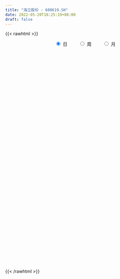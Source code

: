 ```yaml
---
title: "海立股份 - 600619.SH"
date: 2022-05-20T16:25:19+08:00
draft: false
---
```

{{< rawhtml >}}
    <div style="text-align: center">
        <label style="padding: 1rem;"><input style="margin-right: .5rem" type="radio" name="period" value="D" checked onclick="period_change(this)">日</label>
        <label style="padding: 1rem;"><input style="margin-right: .5rem" type="radio" name="period" value="W" onclick="period_change(this)">周</label>
        <label style="padding: 1rem;"><input style="margin-right: .5rem" type="radio" name="period" value="M" onclick="period_change(this)">月</label>
    </div>
    <div id="chart" style="height: 700px;"></div> 
    <script type="text/javascript">
        const D_v = [78110.32,71175.0,91692.08,59216.0,41813.75,31943.41,33421.01,28300.0,23607.69,39538.99,47587.93,21917.01,16978.22,19713.56,40539.08,87518.64,112952.03,35688.02,59690.01,43514.0,50330.93,24770.42,31803.77,23618.01,86817.63,33406.88,23839.06,198859.72,159802.91,145870.39,84584.17,110339.0,64625.14,48149.83,143963.31,120510.24,121181.1,95304.33,161176.51,239565.44,151118.15,116299.24,159349.15,177866.92,155944.33,180991.03,191420.7,152769.97,101565.78,107849.72,233562.66,113325.36,199042.74,106703.87,118921.55,105921.93,124823.22,77631.79,59450.38,77091.25,64118.6,88609.0,71489.0,57772.96,42496.41,56745.86,60899.0,73486.0,61491.25,77165.83,79450.77,81613.92,50340.0,98287.65,120909.93,90075.66,56253.01,48022.02,49267.71,144424.3,126298.33,74189.41,116486.14,94027.2,60440.52,54566.63,54059.0,56359.6,35486.66,45389.7,36030.16,68443.01,50326.34,38297.0,52514.01,42249.34,50922.0,29548.0,45976.0,26279.34,27130.29,31808.34,25287.3,23195.89,21221.23,29327.0,76006.0,53461.02,40906.03,29312.11,22786.28,23549.02,29119.0,39142.0,30668.0,76499.9,66426.0,57205.64,30923.39,31830.0,36588.0,30837.6,54957.76,35205.55,34187.65,31804.55,86919.09,53432.77,47462.0,32036.23,44528.02,39436.0,103140.24,54920.22,38837.0,38233.88,31999.0,32310.0,213721.58,466333.22,291090.11,117124.4,73026.86,61410.2,112508.78,122095.87,143170.01,100884.0,89328.0,106758.17,56264.09,89260.76,51216.38,39998.0,33427.0,55593.96,32212.03,32188.0,72094.49,50369.84,31908.36,58739.27,56513.3,53121.66,40897.76,27644.0,32166.0,37542.25,29898.01,40455.49,27221.31,42329.82,27728.98,32602.0,428194.93,254178.43,91048.61,106947.13,91787.46,93515.7,102478.11,95438.33,83003.65,70023.06,53196.65,58354.35,39303.0,56186.74,44711.07,62625.83,71909.37,50994.01,51545.15,79654.1,49093.89,50029.7,34571.7,35222.87,51629.24,49648.01,39360.5,47704.0,115585.58,63463.58,56359.58,36232.39,66228.91,70789.39,51072.29,48729.09,41477.45,50596.58,44563.0,34562.01,39102.62,32165.44,33708.28,44808.67,41244.65,53712.24,62838.01,50274.0,59132.3,61540.01,59059.0,50701.13,61568.11,84731.0,75782.83,58694.91,82356.63,98095.5,63918.49,83951.29,62432.0,66947.81,108116.48,231554.75,113085.4,94243.45,52402.0,59560.0,103343.0,69148.9,69188.58,85762.86,118436.0,68590.21,80758.01,76858.22]
const D_histogram = [0.0,-0.0219405128,-0.0501658546,-0.0669454511,-0.0711282246,-0.0745582724,-0.0708935079,-0.0697110743,-0.0555712069,-0.0289083797,-0.014535291,-0.0054520571,0.0029916956,0.0080707636,0.0182867489,0.0524539542,0.06649919,0.0708033859,0.0673642522,0.0647846517,0.0729421857,0.0642613073,0.051716806,0.0347376846,0.0381261111,0.0297652855,0.0182397635,0.0627291833,0.1073054935,0.1244660413,0.1238978293,0.1247285054,0.1190882075,0.1119689826,0.1270151556,0.1682776413,0.1755621697,0.1728933201,0.2262730432,0.2565857597,0.2887737922,0.2738429948,0.2123068119,0.1511046333,0.1197791423,0.0683437851,-0.048676857,-0.1558873606,-0.2311901331,-0.2852102162,-0.2764601302,-0.2658479253,-0.2929477434,-0.2994767644,-0.3118710539,-0.311902971,-0.2722031742,-0.2479898067,-0.2099364065,-0.178126386,-0.1540438493,-0.1472032784,-0.1403437228,-0.1284065724,-0.1078763948,-0.0930014541,-0.0796861997,-0.0691412663,-0.0568988526,-0.064526227,-0.0674680993,-0.065888845,-0.0588557428,-0.0275789879,0.0032766116,0.0328814461,0.0358247354,0.0345846734,0.0338996318,0.0507518822,0.0756825411,0.0882427718,0.1126115589,0.1141296552,0.1099201483,0.1091107729,0.1044826875,0.0955510534,0.0848106459,0.0599045542,0.046434069,0.0394551596,0.0215047246,-0.0005159424,0.0028712026,-0.007994934,-0.0310359681,-0.0387314002,-0.0535475915,-0.0515065493,-0.0446329103,-0.0394561299,-0.0342480012,-0.0273006547,-0.0189269911,-0.0196278121,-0.0304021067,-0.0385598642,-0.0458384514,-0.0444218414,-0.0451863845,-0.0407931982,-0.0371336291,-0.0334029059,-0.0354906132,-0.0372058088,-0.0212820391,-0.0269975839,-0.025493428,-0.0175703194,-0.000255642,0.017571171,0.0404880112,0.0512616767,0.0569335098,0.0596186999,0.0882350469,0.0969417805,0.1071702456,0.0984267476,0.1003621872,0.093344534,0.1025683873,0.0989186161,0.0820603649,0.055067293,0.03322225,0.0226932677,0.0657059152,0.1079640359,0.0879374941,0.0539722418,0.0218624497,0.0014835165,-0.0009051759,0.0183201746,0.0162198465,0.0097606036,-0.0106015443,-0.0283753571,-0.0403395626,-0.0600686494,-0.0630718211,-0.0623102715,-0.0629160314,-0.073138114,-0.0714541972,-0.0628714224,-0.038784024,-0.0208309953,-0.0069783433,0.0112521177,0.0191198318,0.0321617164,0.0291825682,0.0296531153,0.021982786,0.0178581976,0.0103879364,0.0011885996,-0.0035095399,-0.0147047825,-0.0185028923,-0.0301868802,-0.0856992395,-0.1304772822,-0.1620534803,-0.172481386,-0.1699905369,-0.1463820615,-0.1059741915,-0.0677625,-0.036605066,-0.0126953511,0.0003417694,0.0071563051,0.012249812,0.0280950377,0.0312774426,0.033943042,0.0424493859,0.0419485718,0.0465818926,0.0336624814,0.0339544268,0.0328616517,0.0340742304,0.0372287096,0.0426264728,0.040115696,0.0320500102,0.0170233234,-0.0099137562,-0.0116107023,-0.0063066747,-0.0096417769,-0.032872974,-0.033458554,-0.0274014638,-0.0148832392,-0.0040430181,0.0102918288,0.0177458295,0.0185413218,0.0208230194,0.0219546416,0.015236115,0.0179546236,0.0225755921,0.0249044093,0.030723121,0.0243142942,0.0258382666,0.0085830484,0.0104366839,0.0069156516,0.0129582304,0.0220960926,0.0237101621,0.0230225183,0.0227903095,0.0017439585,-0.0057219183,-0.0400092938,-0.0687976225,-0.0726898439,-0.0797532552,-0.0480471292,-0.0280551251,-0.0119221399,-0.0003028109,0.0097935614,0.0107256643,0.0179658284,0.0236338609,0.0234982813,0.0139350704,0.0104195406,0.017875065,0.0260318719]
const D_fast = [0.0,-0.027425641,-0.0681924465,-0.1017084058,-0.1236732354,-0.1457428513,-0.1598014638,-0.1760467988,-0.175799733,-0.1563640008,-0.1456247348,-0.1379045152,-0.1287128386,-0.1216160797,-0.1068284072,-0.0595477133,-0.0288776801,-0.0068726377,0.0065292916,0.020145854,0.0465389345,0.0539233829,0.0543080831,0.0460133829,0.0589333371,0.058013833,0.0510482519,0.1112199675,0.182622651,0.2308997091,0.2613059545,0.2933187569,0.3174505109,0.3383235317,0.3851234935,0.4684553896,0.5196304604,0.5601849409,0.6701329248,0.7645920811,0.8689735617,0.922503513,0.9140440331,0.8906180128,0.8892373074,0.8548878965,0.7256980401,0.5795156963,0.4464153906,0.3210927534,0.2607278068,0.2048780304,0.1045412765,0.0231430644,-0.0672189886,-0.1452266484,-0.1735776452,-0.2113617293,-0.2257924308,-0.2385140068,-0.2529424324,-0.2829026811,-0.3111290563,-0.331293549,-0.33773247,-0.3461078929,-0.3527141883,-0.3594545715,-0.3614368709,-0.3851958021,-0.4050046992,-0.4198976562,-0.4275784897,-0.4031964818,-0.3715217294,-0.3336965333,-0.3217970602,-0.3143909539,-0.3066010876,-0.2770608665,-0.2332095724,-0.1985886488,-0.1460669719,-0.1160164618,-0.0927459316,-0.0662776138,-0.0447850274,-0.0298288981,-0.0193666441,-0.0292965973,-0.0311585652,-0.0282736846,-0.0408479385,-0.0629975911,-0.0588926455,-0.0717575155,-0.1025575417,-0.1199358239,-0.148138913,-0.1589745081,-0.1632590968,-0.1679463489,-0.1713002205,-0.1711780376,-0.1675361218,-0.1731438958,-0.191518717,-0.2093164406,-0.2280546407,-0.237743491,-0.2498046302,-0.2556097435,-0.2612335817,-0.265853585,-0.2768139455,-0.2878305934,-0.2772273335,-0.2896922742,-0.2945614753,-0.2910309466,-0.2737801797,-0.2515605739,-0.2185217309,-0.1949326462,-0.1750274357,-0.1574375707,-0.1067624619,-0.0738202831,-0.0367992567,-0.0209360677,0.0060899187,0.0224083989,0.057274349,0.0783542319,0.0820110719,0.0687848233,0.0552453428,0.0503896775,0.1098288038,0.1790779334,0.1810357652,0.1605635733,0.1339193937,0.1139113396,0.1112963532,0.1351017473,0.1370563809,0.1330372889,0.1100247548,0.0851571027,0.0631080066,0.0283617575,0.0095906305,-0.0052253878,-0.0215601555,-0.0500667667,-0.0662463992,-0.0733814799,-0.0589900875,-0.0462448076,-0.0341367415,-0.013093251,-0.000445579,0.0206367347,0.0249532286,0.0328370545,0.0306624217,0.0310023827,0.0261291056,0.0172269187,0.0116513942,-0.003220044,-0.0116438768,-0.0308745849,-0.107811754,-0.1852091173,-0.2572986854,-0.3108469376,-0.3508537227,-0.3638407627,-0.3499264406,-0.3286553741,-0.3066492066,-0.2859133294,-0.2727907667,-0.2641871546,-0.2560311947,-0.2331622096,-0.222160444,-0.2110090841,-0.1918903938,-0.181904065,-0.165625271,-0.1701290618,-0.1613485097,-0.154225872,-0.1444947356,-0.132033079,-0.1159786976,-0.1084605504,-0.1085137336,-0.1192845896,-0.1487001082,-0.1532997299,-0.149572371,-0.1553179175,-0.186767358,-0.1957175765,-0.1965108523,-0.1877134375,-0.1778839708,-0.1609761668,-0.1490857087,-0.1436548859,-0.1361674335,-0.129547151,-0.1324566487,-0.1252494843,-0.1149846177,-0.1064296982,-0.0929302062,-0.0932604594,-0.0852769204,-0.1003863765,-0.09592357,-0.0977156895,-0.088433553,-0.0737716677,-0.0662300576,-0.0611620719,-0.0556967033,-0.0763070647,-0.0852034211,-0.1294931201,-0.1754808543,-0.1975455367,-0.2245472618,-0.2048529181,-0.1918746953,-0.178722245,-0.1671786188,-0.1546338561,-0.1510203372,-0.1392887159,-0.1277122182,-0.1219732274,-0.1280526708,-0.1289633154,-0.1170390248,-0.1023742499]
const D_slow = [0.0,-0.0054851282,-0.0180265919,-0.0347629546,-0.0525450108,-0.0711845789,-0.0889079559,-0.1063357245,-0.1202285262,-0.1274556211,-0.1310894438,-0.1324524581,-0.1317045342,-0.1296868433,-0.1251151561,-0.1120016675,-0.09537687,-0.0776760236,-0.0608349605,-0.0446387976,-0.0264032512,-0.0103379244,0.0025912771,0.0112756983,0.020807226,0.0282485474,0.0328084883,0.0484907841,0.0753171575,0.1064336678,0.1374081252,0.1685902515,0.1983623034,0.2263545491,0.2581083379,0.3001777483,0.3440682907,0.3872916207,0.4438598815,0.5080063215,0.5801997695,0.6486605182,0.7017372212,0.7395133795,0.7694581651,0.7865441114,0.7743748971,0.7354030569,0.6776055237,0.6063029696,0.5371879371,0.4707259557,0.3974890199,0.3226198288,0.2446520653,0.1666763226,0.098625529,0.0366280773,-0.0158560243,-0.0603876208,-0.0988985831,-0.1356994027,-0.1707853334,-0.2028869765,-0.2298560752,-0.2531064388,-0.2730279887,-0.2903133052,-0.3045380184,-0.3206695751,-0.3375366,-0.3540088112,-0.3687227469,-0.3756174939,-0.374798341,-0.3665779795,-0.3576217956,-0.3489756273,-0.3405007193,-0.3278127488,-0.3088921135,-0.2868314205,-0.2586785308,-0.230146117,-0.2026660799,-0.1753883867,-0.1492677148,-0.1253799515,-0.10417729,-0.0892011514,-0.0775926342,-0.0677288443,-0.0623526631,-0.0624816487,-0.0617638481,-0.0637625816,-0.0715215736,-0.0812044237,-0.0945913215,-0.1074679588,-0.1186261864,-0.1284902189,-0.1370522192,-0.1438773829,-0.1486091307,-0.1535160837,-0.1611166104,-0.1707565764,-0.1822161893,-0.1933216496,-0.2046182457,-0.2148165453,-0.2240999526,-0.2324506791,-0.2413233324,-0.2506247846,-0.2559452943,-0.2626946903,-0.2690680473,-0.2734606272,-0.2735245377,-0.2691317449,-0.2590097421,-0.2461943229,-0.2319609455,-0.2170562705,-0.1949975088,-0.1707620637,-0.1439695023,-0.1193628154,-0.0942722686,-0.0709361351,-0.0452940382,-0.0205643842,-0.000049293,0.0137175303,0.0220230928,0.0276964097,0.0441228885,0.0711138975,0.093098271,0.1065913315,0.1120569439,0.1124278231,0.1122015291,0.1167815727,0.1208365344,0.1232766853,0.1206262992,0.1135324599,0.1034475692,0.0884304069,0.0726624516,0.0570848837,0.0413558759,0.0230713474,0.0052077981,-0.0105100575,-0.0202060635,-0.0254138123,-0.0271583982,-0.0243453687,-0.0195654108,-0.0115249817,-0.0042293396,0.0031839392,0.0086796357,0.0131441851,0.0157411692,0.0160383191,0.0151609341,0.0114847385,0.0068590154,-0.0006877046,-0.0221125145,-0.0547318351,-0.0952452051,-0.1383655516,-0.1808631859,-0.2174587012,-0.2439522491,-0.2608928741,-0.2700441406,-0.2732179784,-0.273132536,-0.2713434597,-0.2682810067,-0.2612572473,-0.2534378866,-0.2449521261,-0.2343397797,-0.2238526367,-0.2122071636,-0.2037915432,-0.1953029365,-0.1870875236,-0.178568966,-0.1692617886,-0.1586051704,-0.1485762464,-0.1405637438,-0.136307913,-0.138786352,-0.1416890276,-0.1432656963,-0.1456761405,-0.153894384,-0.1622590225,-0.1691093885,-0.1728301983,-0.1738409528,-0.1712679956,-0.1668315382,-0.1621962078,-0.1569904529,-0.1515017925,-0.1476927638,-0.1432041079,-0.1375602098,-0.1313341075,-0.1236533272,-0.1175747537,-0.111115187,-0.1089694249,-0.1063602539,-0.1046313411,-0.1013917834,-0.0958677603,-0.0899402198,-0.0841845902,-0.0784870128,-0.0780510232,-0.0794815028,-0.0894838262,-0.1066832318,-0.1248556928,-0.1447940066,-0.1568057889,-0.1638195702,-0.1668001051,-0.1668758079,-0.1644274175,-0.1617460015,-0.1572545443,-0.1513460791,-0.1454715088,-0.1419877412,-0.139382856,-0.1349140898,-0.1284061218]
const D_data = [['2021-05-11', 7.9078, 8.4579, 7.8292, 8.7035],['2021-05-12', 8.34, 8.1141, 8.0257, 8.34],['2021-05-13', 8.065, 7.8685, 7.7801, 8.0846],['2021-05-14', 7.8587, 7.839, 7.7801, 7.9078],['2021-05-17', 7.8783, 7.8783, 7.7997, 7.9569],['2021-05-18', 7.8587, 7.7997, 7.6818, 7.898],['2021-05-19', 7.7506, 7.8194, 7.6229, 7.8488],['2021-05-20', 7.7408, 7.731, 7.6229, 7.8194],['2021-05-21', 7.8194, 7.8685, 7.731, 7.9373],['2021-05-24', 7.8488, 8.0846, 7.7997, 8.1239],['2021-05-25', 8.1435, 8.006, 7.898, 8.1435],['2021-05-26', 8.006, 7.9765, 7.9471, 8.0846],['2021-05-27', 8.0355, 7.9962, 7.9274, 8.0453],['2021-05-28', 8.006, 7.9765, 7.9078, 8.0158],['2021-05-31', 7.9471, 8.0748, 7.7997, 8.0748],['2021-06-01', 8.0257, 8.507, 7.9864, 8.5758],['2021-06-02', 8.5365, 8.4186, 8.3302, 8.8312],['2021-06-03', 8.4382, 8.3891, 8.3498, 8.5758],['2021-06-04', 8.3695, 8.34, 8.3302, 8.8214],['2021-06-07', 8.4, 8.38, 8.26, 8.56],['2021-06-08', 8.4, 8.58, 8.37, 8.71],['2021-06-09', 8.61, 8.42, 8.4, 8.7],['2021-06-10', 8.39, 8.36, 8.25, 8.43],['2021-06-11', 8.37, 8.26, 8.24, 8.42],['2021-06-15', 8.35, 8.51, 7.88, 8.55],['2021-06-16', 8.55, 8.38, 8.31, 8.64],['2021-06-17', 8.36, 8.31, 8.27, 8.44],['2021-06-18', 8.42, 9.14, 8.34, 9.14],['2021-06-21', 9.0, 9.46, 9.0, 9.51],['2021-06-22', 9.48, 9.39, 9.27, 9.74],['2021-06-23', 9.4, 9.33, 9.1, 9.46],['2021-06-24', 9.32, 9.47, 9.23, 9.69],['2021-06-25', 9.5, 9.5, 9.44, 9.65],['2021-06-28', 9.46, 9.57, 9.41, 9.61],['2021-06-29', 9.73, 10.0, 9.73, 10.5],['2021-06-30', 10.25, 10.64, 10.15, 10.79],['2021-07-01', 10.63, 10.53, 10.49, 11.08],['2021-07-02', 10.57, 10.61, 10.32, 10.77],['2021-07-05', 10.61, 11.67, 10.61, 11.67],['2021-07-06', 11.86, 11.87, 11.6, 12.63],['2021-07-07', 11.82, 12.36, 11.79, 12.49],['2021-07-08', 12.11, 12.13, 12.05, 12.78],['2021-07-09', 12.16, 11.63, 11.45, 12.28],['2021-07-12', 11.7, 11.55, 11.4, 12.1],['2021-07-13', 11.58, 11.89, 11.23, 11.98],['2021-07-14', 12.0, 11.6, 11.0, 12.2],['2021-07-15', 11.31, 10.44, 10.44, 11.31],['2021-07-16', 10.51, 9.98, 9.98, 10.66],['2021-07-19', 9.92, 9.83, 9.73, 10.0],['2021-07-20', 9.82, 9.63, 9.46, 9.86],['2021-07-21', 9.65, 10.15, 9.63, 10.59],['2021-07-22', 10.16, 10.08, 10.05, 10.45],['2021-07-23', 10.11, 9.4, 9.26, 10.7],['2021-07-26', 9.49, 9.38, 9.26, 9.65],['2021-07-27', 9.38, 9.05, 8.98, 9.49],['2021-07-28', 9.05, 8.95, 8.67, 9.13],['2021-07-29', 9.0, 9.34, 8.94, 9.51],['2021-07-30', 9.21, 9.12, 8.9, 9.35],['2021-08-02', 9.11, 9.28, 8.98, 9.29],['2021-08-03', 9.23, 9.23, 9.0, 9.37],['2021-08-04', 9.3, 9.14, 9.01, 9.35],['2021-08-05', 9.14, 8.87, 8.8, 9.19],['2021-08-06', 8.9, 8.77, 8.64, 8.91],['2021-08-09', 8.77, 8.75, 8.65, 8.92],['2021-08-10', 8.76, 8.82, 8.73, 8.83],['2021-08-11', 8.85, 8.73, 8.64, 8.85],['2021-08-12', 8.75, 8.68, 8.65, 8.85],['2021-08-13', 8.63, 8.61, 8.46, 8.67],['2021-08-16', 8.61, 8.6, 8.51, 8.72],['2021-08-17', 8.65, 8.27, 8.24, 8.65],['2021-08-18', 8.28, 8.2, 8.13, 8.35],['2021-08-19', 8.18, 8.15, 8.08, 8.3],['2021-08-20', 8.08, 8.14, 8.0, 8.16],['2021-08-23', 8.14, 8.46, 8.1, 8.53],['2021-08-24', 8.55, 8.56, 8.25, 8.65],['2021-08-25', 8.59, 8.67, 8.53, 8.73],['2021-08-26', 8.58, 8.4, 8.38, 8.63],['2021-08-27', 8.39, 8.33, 8.2, 8.41],['2021-08-30', 8.35, 8.31, 8.22, 8.4],['2021-08-31', 8.48, 8.56, 8.44, 8.99],['2021-09-01', 8.43, 8.78, 8.41, 8.9],['2021-09-02', 8.85, 8.75, 8.6, 8.89],['2021-09-03', 8.75, 9.04, 8.63, 9.09],['2021-09-06', 9.29, 8.88, 8.81, 9.29],['2021-09-07', 8.86, 8.86, 8.75, 8.91],['2021-09-08', 8.81, 8.95, 8.75, 9.01],['2021-09-09', 8.91, 8.95, 8.85, 9.08],['2021-09-10', 8.95, 8.92, 8.75, 9.04],['2021-09-13', 8.92, 8.9, 8.78, 8.96],['2021-09-14', 8.89, 8.67, 8.66, 8.91],['2021-09-15', 8.7, 8.74, 8.64, 8.85],['2021-09-16', 8.7, 8.79, 8.7, 9.1],['2021-09-17', 8.83, 8.6, 8.43, 8.95],['2021-09-22', 8.3, 8.44, 8.25, 8.5],['2021-09-23', 8.51, 8.7, 8.47, 8.88],['2021-09-24', 8.68, 8.49, 8.45, 8.68],['2021-09-27', 8.59, 8.22, 8.17, 8.61],['2021-09-28', 8.22, 8.29, 8.13, 8.36],['2021-09-29', 8.3, 8.09, 8.09, 8.36],['2021-09-30', 8.08, 8.21, 8.08, 8.27],['2021-10-08', 8.24, 8.24, 8.19, 8.38],['2021-10-11', 8.23, 8.2, 8.12, 8.28],['2021-10-12', 8.2, 8.18, 8.11, 8.28],['2021-10-13', 8.12, 8.19, 8.04, 8.19],['2021-10-14', 8.19, 8.21, 8.07, 8.22],['2021-10-15', 8.15, 8.08, 8.07, 8.28],['2021-10-18', 8.06, 7.88, 7.85, 8.1],['2021-10-19', 7.91, 7.81, 7.75, 7.97],['2021-10-20', 7.82, 7.72, 7.67, 7.85],['2021-10-21', 7.65, 7.75, 7.65, 7.79],['2021-10-22', 7.77, 7.66, 7.66, 7.77],['2021-10-25', 7.67, 7.67, 7.51, 7.67],['2021-10-26', 7.69, 7.62, 7.57, 7.7],['2021-10-27', 7.66, 7.58, 7.52, 7.74],['2021-10-28', 7.52, 7.45, 7.41, 7.62],['2021-10-29', 7.46, 7.38, 7.17, 7.53],['2021-11-01', 7.35, 7.58, 7.29, 7.89],['2021-11-02', 7.54, 7.28, 7.22, 7.63],['2021-11-03', 7.28, 7.3, 7.22, 7.37],['2021-11-04', 7.34, 7.35, 7.25, 7.38],['2021-11-05', 7.35, 7.49, 7.34, 7.55],['2021-11-08', 7.44, 7.56, 7.39, 7.58],['2021-11-09', 7.6, 7.72, 7.58, 7.82],['2021-11-10', 7.77, 7.66, 7.5, 7.77],['2021-11-11', 7.56, 7.65, 7.52, 7.73],['2021-11-12', 7.65, 7.65, 7.62, 7.76],['2021-11-15', 7.81, 8.09, 7.7, 8.24],['2021-11-16', 8.05, 7.99, 7.86, 8.07],['2021-11-17', 7.93, 8.12, 7.9, 8.13],['2021-11-18', 8.04, 7.95, 7.93, 8.15],['2021-11-19', 7.93, 8.13, 7.9, 8.2],['2021-11-22', 8.1, 8.07, 8.0, 8.2],['2021-11-23', 8.07, 8.35, 8.07, 8.39],['2021-11-24', 8.32, 8.28, 8.21, 8.41],['2021-11-25', 8.26, 8.13, 8.08, 8.28],['2021-11-26', 8.08, 7.94, 7.9, 8.13],['2021-11-29', 7.84, 7.91, 7.84, 8.05],['2021-11-30', 7.93, 7.99, 7.84, 8.01],['2021-12-01', 7.96, 8.79, 7.92, 8.79],['2021-12-02', 9.2, 9.09, 8.99, 9.67],['2021-12-03', 8.63, 8.46, 8.45, 8.98],['2021-12-06', 8.56, 8.21, 8.2, 8.57],['2021-12-07', 8.25, 8.1, 8.05, 8.29],['2021-12-08', 8.16, 8.13, 8.03, 8.2],['2021-12-09', 8.13, 8.31, 8.05, 8.53],['2021-12-10', 8.29, 8.65, 8.2, 8.68],['2021-12-13', 8.8, 8.46, 8.4, 8.82],['2021-12-14', 8.43, 8.41, 8.33, 8.55],['2021-12-15', 8.38, 8.18, 8.16, 8.5],['2021-12-16', 8.26, 8.11, 8.09, 8.26],['2021-12-17', 8.12, 8.09, 8.06, 8.16],['2021-12-20', 8.1, 7.88, 7.86, 8.11],['2021-12-21', 7.83, 7.99, 7.82, 8.0],['2021-12-22', 8.02, 7.99, 7.91, 8.02],['2021-12-23', 8.01, 7.93, 7.91, 8.01],['2021-12-24', 7.93, 7.73, 7.71, 7.98],['2021-12-27', 7.73, 7.8, 7.69, 7.81],['2021-12-28', 7.83, 7.86, 7.78, 7.88],['2021-12-29', 7.86, 8.1, 7.82, 8.12],['2021-12-30', 8.09, 8.11, 8.05, 8.18],['2021-12-31', 8.17, 8.13, 8.11, 8.22],['2022-01-04', 8.14, 8.27, 8.11, 8.3],['2022-01-05', 8.27, 8.22, 8.11, 8.33],['2022-01-06', 8.2, 8.36, 8.15, 8.42],['2022-01-07', 8.37, 8.21, 8.2, 8.39],['2022-01-10', 8.22, 8.27, 8.19, 8.36],['2022-01-11', 8.29, 8.17, 8.16, 8.34],['2022-01-12', 8.18, 8.2, 8.13, 8.26],['2022-01-13', 8.21, 8.14, 8.11, 8.26],['2022-01-14', 8.12, 8.08, 8.05, 8.22],['2022-01-17', 8.02, 8.1, 8.02, 8.17],['2022-01-18', 8.1, 7.97, 7.95, 8.21],['2022-01-19', 7.95, 8.01, 7.89, 8.06],['2022-01-20', 8.05, 7.85, 7.82, 8.1],['2022-01-21', 7.62, 7.07, 7.07, 7.7],['2022-01-24', 7.04, 6.84, 6.62, 7.04],['2022-01-25', 6.8, 6.67, 6.64, 6.87],['2022-01-26', 6.68, 6.67, 6.59, 6.74],['2022-01-27', 6.67, 6.65, 6.61, 6.8],['2022-01-28', 6.68, 6.83, 6.65, 6.91],['2022-02-07', 6.91, 7.08, 6.85, 7.11],['2022-02-08', 7.05, 7.16, 6.9, 7.16],['2022-02-09', 7.16, 7.18, 7.1, 7.21],['2022-02-10', 7.17, 7.18, 7.13, 7.22],['2022-02-11', 7.14, 7.1, 7.06, 7.2],['2022-02-14', 7.05, 7.04, 7.0, 7.17],['2022-02-15', 7.04, 7.02, 6.98, 7.07],['2022-02-16', 7.03, 7.19, 7.02, 7.21],['2022-02-17', 7.14, 7.07, 7.05, 7.2],['2022-02-18', 7.05, 7.07, 6.99, 7.09],['2022-02-21', 7.07, 7.17, 7.05, 7.2],['2022-02-22', 7.17, 7.08, 7.06, 7.2],['2022-02-23', 7.09, 7.16, 7.06, 7.19],['2022-02-24', 7.13, 6.92, 6.82, 7.16],['2022-02-25', 6.94, 7.05, 6.94, 7.08],['2022-02-28', 7.08, 7.03, 6.9, 7.08],['2022-03-01', 7.03, 7.06, 7.02, 7.13],['2022-03-02', 7.05, 7.1, 7.02, 7.12],['2022-03-03', 7.11, 7.16, 7.1, 7.18],['2022-03-04', 7.13, 7.08, 7.03, 7.15],['2022-03-07', 7.06, 6.99, 6.94, 7.09],['2022-03-08', 6.98, 6.84, 6.78, 7.0],['2022-03-09', 6.83, 6.56, 6.36, 6.84],['2022-03-10', 6.66, 6.77, 6.64, 6.8],['2022-03-11', 6.68, 6.84, 6.57, 6.87],['2022-03-14', 6.76, 6.71, 6.7, 6.83],['2022-03-15', 6.68, 6.35, 6.34, 6.68],['2022-03-16', 6.45, 6.52, 6.18, 6.55],['2022-03-17', 6.63, 6.57, 6.55, 6.7],['2022-03-18', 6.6, 6.66, 6.55, 6.66],['2022-03-21', 6.67, 6.67, 6.57, 6.71],['2022-03-22', 6.69, 6.76, 6.62, 6.84],['2022-03-23', 6.79, 6.72, 6.7, 6.79],['2022-03-24', 6.69, 6.65, 6.64, 6.72],['2022-03-25', 6.66, 6.67, 6.64, 6.77],['2022-03-28', 6.64, 6.66, 6.53, 6.7],['2022-03-29', 6.66, 6.54, 6.51, 6.68],['2022-03-30', 6.6, 6.64, 6.54, 6.69],['2022-03-31', 6.62, 6.68, 6.59, 6.75],['2022-04-01', 6.67, 6.67, 6.59, 6.67],['2022-04-06', 6.62, 6.74, 6.6, 6.75],['2022-04-07', 6.74, 6.59, 6.58, 6.74],['2022-04-08', 6.59, 6.68, 6.46, 6.69],['2022-04-11', 6.65, 6.4, 6.38, 6.65],['2022-04-12', 6.38, 6.59, 6.29, 6.61],['2022-04-13', 6.58, 6.51, 6.5, 6.63],['2022-04-14', 6.55, 6.63, 6.5, 6.66],['2022-04-15', 6.63, 6.71, 6.59, 6.73],['2022-04-18', 6.72, 6.65, 6.55, 6.72],['2022-04-19', 6.63, 6.63, 6.57, 6.69],['2022-04-20', 6.61, 6.64, 6.58, 6.73],['2022-04-21', 6.62, 6.32, 6.3, 6.64],['2022-04-22', 6.27, 6.4, 6.22, 6.42],['2022-04-25', 6.3, 5.92, 5.91, 6.37],['2022-04-26', 5.98, 5.76, 5.7, 6.0],['2022-04-27', 5.7, 5.91, 5.61, 5.92],['2022-04-28', 5.84, 5.76, 5.68, 5.91],['2022-04-29', 5.77, 6.24, 5.74, 6.26],['2022-05-05', 6.27, 6.18, 6.15, 6.28],['2022-05-06', 6.05, 6.19, 6.02, 6.23],['2022-05-09', 6.22, 6.18, 6.13, 6.24],['2022-05-10', 6.11, 6.2, 6.09, 6.27],['2022-05-11', 6.2, 6.1, 6.09, 6.27],['2022-05-12', 6.11, 6.19, 6.09, 6.22],['2022-05-13', 6.2, 6.2, 6.12, 6.27],['2022-05-16', 6.24, 6.14, 6.09, 6.25],['2022-05-17', 6.14, 5.99, 5.9, 6.16],['2022-05-18', 6.03, 6.02, 5.99, 6.09],['2022-05-19', 5.95, 6.16, 5.95, 6.17],['2022-05-20', 6.16, 6.21, 6.13, 6.23]]
const W_v = [890707.72,519823.8700000001,344996.53,326705.59,274241.51,213298.47,1116935.74,198491.41,1411347.6699999999,683943.4300000001,889656.85,451344.03,1344145.9199999999,557211.3300000001,473919.79,374087.78,398374.29,377183.22,628165.26,408260.9400000001,183908.01,247858.9,167412.15,160257.0,160428.21,187776.44,211326.07,176478.02,204241.17,184296.72,184881.93,116559.44,53461.04,143941.65,192123.61,192702.75,249876.0,171400.75,99181.27,125849.47,130420.34,211431.96,121354.06,351758.72,420741.91,196028.05,216837.58,319462.42,228371.92,237637.0,412614.59,536948.2000000001,1072059.52,624821.8199999999,451253.6000000001,490293.02,613619.6599999999,227950.17,135926.88,196096.91,277064.3,113472.73,99562.01,522831.37,319263.53,247482.51,267949.26,208559.07,200222.61,238246.65,172482.35,76223.76,81504.91,304224.04,154289.02,123461.11,61518.11,119464.42,101777.88,93425.44,74950.63,134648.47,191985.2,265635.3,358982.74,410549.62,353245.91,232810.46,668009.51,728884.9,263833.18,210564.45,52180.72,149575.7,115575.29,72523.93,214094.09,80234.64,104004.64,91180.44,93975.59,102573.71,72423.64,60385.44,67062.91,87509.29,87688.78,57234.62,76695.84,252506.6,157567.15,104058.71,128698.69,98505.31,13069.0,40096.62,48598.74,28734.55,52024.07,39861.01,48837.58,38833.52,29179.26,55375.68,69260.97,84016.41,59273.19,76495.36,109339.25,72711.61,82816.09,125000.7,111181.32,254543.69,268681.05,378291.8,168383.58,127351.85,161415.6,119627.73,94051.0,60956.46,68235.81,43808.58,25108.53,58351.22,43888.49,65091.72,172749.34,183092.25,89498.69,39146.98,78570.85,271491.76,280865.26,168933.52,114274.44,195498.48,163164.05,172667.87,256374.46,138066.59,750239.1900000001,237462.13,102652.51,35820.87,11966.0,76031.75,98259.24,60890.65,82686.27,62790.34,133323.85,74417.17,61617.78,132304.17,99880.41,75755.8,69240.67,568206.5499999999,352727.76,207058.49,97109.43,76378.01,42376.95,35746.19,95521.68,110738.99,103965.44,66571.89,58337.84,183817.84,95889.11,163880.52,481254.29,767122.67,97973.93,336345.23,159085.86,145735.71,336387.78,174037.13,342923.29,565221.61,529108.8099999999,827508.49,858992.95,755346.26,534002.36,360758.23,291400.23,350061.77,413548.27,510665.89,319452.95,235675.87,133060.35,152725.34,27130.29,130839.76,222471.44,198977.92,222973.03,186993.11,264378.11,274567.34,1035453.9099999999,486166.11,496404.27,269496.1,218772.72,209271.99,167705.75,558077.04,637477.33,404139.8,261180.99,303196.52,221101.52,322473.24,273052.07,210301.66,205639.28,172244.31,317599.25,378848.36,553002.33,207328.85,353642.48,430405.3]
const W_histogram = [0.0,-0.0360761254,-0.0425214985,-0.0867386735,-0.1467860748,-0.1598386863,0.0248915307,0.1356110156,0.174109166,0.1983850176,0.2849335489,0.3682680339,0.4587327206,0.4672003362,0.3755527378,0.3004016824,0.1844661755,0.1794957428,0.0718240443,-0.0845784191,-0.1758939885,-0.2708192492,-0.3217745153,-0.3411721879,-0.3509487622,-0.3187232578,-0.30057386,-0.3010733318,-0.265336856,-0.2822620702,-0.3491902992,-0.3320038605,-0.290326369,-0.2348150687,-0.1461278082,-0.0744157958,-0.0713186067,-0.050275419,-0.0560250937,-0.0368999409,-0.0527076681,-0.001610453,0.0493008559,0.1487067854,0.2143991594,0.2012426411,0.2058281441,0.1604657524,0.1198750944,0.1050429249,0.1110738467,0.1082139767,0.1955899932,0.237852461,0.2418313615,0.2536723085,0.1810525118,0.1035864435,0.0214703658,0.0071424292,-0.0122851339,-0.0362813083,-0.0370327529,0.0506055842,0.0361112777,-0.0526011924,-0.1498319688,-0.1974344705,-0.233334482,-0.2081381527,-0.2312715867,-0.2316160621,-0.2195432094,-0.1750586581,-0.1852760302,-0.2252031536,-0.2358349027,-0.2246041037,-0.1822227714,-0.1668211569,-0.1536578066,-0.1035764435,-0.0448319269,0.014559143,0.0561032578,0.1330845678,0.1880715165,0.1824763099,0.2487127174,0.2816425581,0.2931407525,0.2234881734,0.1767854709,0.1048332933,0.0338749871,-0.0164996592,-0.0047906065,-0.0326929507,-0.0409938983,-0.0262186072,-0.0188307746,-0.0007120941,-0.0082267684,-0.0205271025,-0.015198768,-0.0167113887,-0.0592363422,-0.0722872928,-0.056800329,-0.0007706265,0.0095650376,0.0269262381,0.0366725979,0.0361312768,0.031544843,0.0264358728,0.0064714563,-0.0027418209,-0.0182310854,-0.0325055634,-0.0562558593,-0.0606086333,-0.0561321402,-0.0376193593,-0.0228722661,-0.0050607284,0.0051531286,0.0241805833,0.0495176158,0.0577252229,0.0423433321,-0.0202802038,-0.0545186248,-0.0149995326,0.0263305602,0.0733274392,0.0524563082,0.0594230733,0.0888704373,0.0845920004,0.0745608954,0.0637370171,0.0454738216,0.0227825177,0.0193344905,0.0188755715,0.0055293233,0.0198029472,0.067174619,0.0644850716,0.0567560696,0.0423790013,0.0414229595,0.047577455,0.0301756359,0.013269041,0.0107008378,0.0259984477,0.0265588614,0.0372312356,0.0354156173,0.0176313281,0.0076611081,-0.0207293445,-0.0578725132,-0.0783648136,-0.0796437203,-0.0792954091,-0.0802663704,-0.0981294148,-0.0921965469,-0.0908822167,-0.0634852548,-0.0511281132,-0.0374395452,-0.0091322997,-0.0057235114,-0.0231023113,-0.0262155204,0.0368822261,0.0603516704,0.0356744891,0.0158875155,-0.0035985578,-0.0055673073,0.0054419776,0.0051890492,0.0154348551,-0.0046745218,-0.013280503,-0.0110615225,-0.0015233638,0.0096041275,0.0461901489,0.0822998788,0.1091254975,0.124099161,0.1155218704,0.1061670151,0.1015829046,0.1163031965,0.1137832393,0.1615951505,0.2048942291,0.2904911949,0.3917068447,0.3261201498,0.2269647462,0.130595017,0.0362582661,-0.0398162488,-0.1201491228,-0.1565463695,-0.1299556262,-0.1179516277,-0.1282142848,-0.1382013291,-0.1580261013,-0.1628340743,-0.1697319908,-0.1937839824,-0.2179508249,-0.215537145,-0.1929077018,-0.1379323544,-0.1080085786,-0.0497985816,0.0021428787,-0.0004356475,-0.0242865488,-0.0116634805,0.0027639743,0.0041580634,-0.0588590103,-0.109670541,-0.1173712796,-0.1165251098,-0.1094624999,-0.0954334093,-0.0947865487,-0.0985162226,-0.0924436133,-0.0809729381,-0.065897441,-0.0479262471,-0.0506709382,-0.0565679246,-0.0569827061,-0.0499806694,-0.0385830568]
const W_fast = [0.0,-0.0450951567,-0.0621709045,-0.1280727478,-0.2248166678,-0.2778289509,-0.0868758512,0.0577463876,0.1397718295,0.2136439355,0.371425854,0.5468273474,0.7519752144,0.8772429139,0.8794835001,0.8794328652,0.8096139022,0.8495174052,0.7598017177,0.5822546496,0.4469655831,0.2843355101,0.1529366152,0.0482458956,-0.0492678692,-0.0967231793,-0.1537172465,-0.2294850512,-0.2600827895,-0.3475735212,-0.5017993251,-0.5676138514,-0.5985179521,-0.601710419,-0.5495551106,-0.4964470471,-0.5111795097,-0.5027051768,-0.5224611248,-0.5125609573,-0.5415456015,-0.4908509996,-0.4276144768,-0.2910318509,-0.1717396871,-0.1345855451,-0.0785430061,-0.0837889597,-0.0944108441,-0.0829822824,-0.0491828989,-0.0249892748,0.1112842401,0.2130098231,0.2774465639,0.3527055881,0.3253489194,0.2737794619,0.1970309757,0.1844886464,0.1619897998,0.1289232983,0.1189136656,0.2192033987,0.2137369116,0.1118741435,-0.0228146252,-0.1197757445,-0.2140093766,-0.2408475854,-0.3217989161,-0.380047407,-0.4228603567,-0.4221404699,-0.4786768496,-0.5749047613,-0.6444952362,-0.689415463,-0.6925898236,-0.7188934984,-0.7441445997,-0.7199573475,-0.6724208126,-0.6093899569,-0.5538200277,-0.4435675758,-0.3415627479,-0.301538877,-0.1731242902,-0.06978381,0.0149995726,0.0012190368,-0.001287298,-0.0470311523,-0.1095207116,-0.1640202728,-0.1535088718,-0.1895844536,-0.2081338758,-0.1999132365,-0.1972330976,-0.1792924406,-0.1888638069,-0.2062959166,-0.2047672742,-0.2104577421,-0.2677917811,-0.298914555,-0.2976276734,-0.2417906275,-0.229063704,-0.204970944,-0.1860564347,-0.1775649366,-0.1742651597,-0.1727651617,-0.1911117141,-0.2010104465,-0.2210574824,-0.2434583513,-0.281272612,-0.3007775443,-0.3103340863,-0.3012261452,-0.2921971185,-0.2756507629,-0.2641486238,-0.2390760233,-0.2013595868,-0.178720674,-0.1835167318,-0.2512103186,-0.2990783957,-0.2633091868,-0.2153964539,-0.1500677151,-0.1578247691,-0.1360022357,-0.0843372624,-0.0674676991,-0.0588585803,-0.0537482043,-0.0606429444,-0.0776386188,-0.0762530234,-0.0719930496,-0.0839569669,-0.0647326062,-0.0005672797,0.0128644409,0.0193244562,0.0155421383,0.0249418363,0.0429906956,0.0331327854,0.0195434508,0.019650457,0.0414476789,0.048647808,0.0686279911,0.0756662771,0.0622898199,0.0542348769,0.0206620882,-0.0309492088,-0.0710327126,-0.0922225494,-0.1116980904,-0.1327356443,-0.1751310425,-0.1922473112,-0.2136535353,-0.2021278871,-0.2025527737,-0.198224092,-0.1721999215,-0.1702220111,-0.1933763888,-0.203043478,-0.130725175,-0.092167813,-0.107926372,-0.1237414667,-0.1441271795,-0.1474877558,-0.1351179765,-0.1340736426,-0.1199691229,-0.1412471303,-0.1531732372,-0.1537196373,-0.1445623196,-0.1310337964,-0.0829002378,-0.0262155382,0.0278914548,0.0738899086,0.0941930856,0.111379984,0.1321915998,0.1759876908,0.2019135433,0.2901242422,0.3846468781,0.5428666426,0.7420090036,0.7579523461,0.7155381291,0.6518171542,0.5665449698,0.4805163926,0.3701462379,0.2946123989,0.2887142356,0.2712303272,0.228914099,0.1843767224,0.1250454249,0.0795289333,0.0301980191,-0.0422999681,-0.1209545168,-0.1724251232,-0.1980226054,-0.1775303466,-0.1746087155,-0.1288483638,-0.0763711839,-0.079058622,-0.1089811604,-0.0992739622,-0.0841555139,-0.081721909,-0.1594537352,-0.2376829012,-0.2747264597,-0.3030115673,-0.3233145825,-0.3331438441,-0.3561936206,-0.3845523502,-0.4015906443,-0.4103632035,-0.4117620667,-0.4057724346,-0.4211848603,-0.4412238278,-0.4558842859,-0.4613774164,-0.4596255681]
const W_slow = [0.0,-0.0090190313,-0.019649406,-0.0413340743,-0.078030593,-0.1179902646,-0.1117673819,-0.077864628,-0.0343373365,0.0152589179,0.0864923051,0.1785593136,0.2932424937,0.4100425778,0.5039307622,0.5790311828,0.6251477267,0.6700216624,0.6879776735,0.6668330687,0.6228595716,0.5551547593,0.4747111304,0.3894180835,0.3016808929,0.2220000785,0.1468566135,0.0715882806,0.0052540666,-0.065311451,-0.1526090258,-0.2356099909,-0.3081915832,-0.3668953503,-0.4034273024,-0.4220312513,-0.439860903,-0.4524297578,-0.4664360312,-0.4756610164,-0.4888379334,-0.4892405467,-0.4769153327,-0.4397386364,-0.3861388465,-0.3358281862,-0.2843711502,-0.2442547121,-0.2142859385,-0.1880252073,-0.1602567456,-0.1332032514,-0.0843057531,-0.0248426379,0.0356152025,0.0990332796,0.1442964076,0.1701930184,0.1755606099,0.1773462172,0.1742749337,0.1652046066,0.1559464184,0.1685978145,0.1776256339,0.1644753358,0.1270173436,0.077658726,0.0193251055,-0.0327094327,-0.0905273294,-0.1484313449,-0.2033171473,-0.2470818118,-0.2934008193,-0.3497016077,-0.4086603334,-0.4648113593,-0.5103670522,-0.5520723414,-0.5904867931,-0.616380904,-0.6275888857,-0.6239490999,-0.6099232855,-0.5766521435,-0.5296342644,-0.4840151869,-0.4218370076,-0.3514263681,-0.2781411799,-0.2222691366,-0.1780727689,-0.1518644456,-0.1433956988,-0.1475206136,-0.1487182652,-0.1568915029,-0.1671399775,-0.1736946293,-0.1784023229,-0.1785803465,-0.1806370386,-0.1857688142,-0.1895685062,-0.1937463534,-0.2085554389,-0.2266272621,-0.2408273444,-0.241020001,-0.2386287416,-0.2318971821,-0.2227290326,-0.2136962134,-0.2058100027,-0.1992010345,-0.1975831704,-0.1982686256,-0.202826397,-0.2109527878,-0.2250167527,-0.240168911,-0.2542019461,-0.2636067859,-0.2693248524,-0.2705900345,-0.2693017524,-0.2632566065,-0.2508772026,-0.2364458969,-0.2258600638,-0.2309301148,-0.244559771,-0.2483096541,-0.2417270141,-0.2233951543,-0.2102810773,-0.1954253089,-0.1732076996,-0.1520596995,-0.1334194757,-0.1174852214,-0.106116766,-0.1004211366,-0.0955875139,-0.0908686211,-0.0894862902,-0.0845355534,-0.0677418987,-0.0516206308,-0.0374316134,-0.026836863,-0.0164811232,-0.0045867594,0.0029571496,0.0062744098,0.0089496193,0.0154492312,0.0220889466,0.0313967555,0.0402506598,0.0446584918,0.0465737688,0.0413914327,0.0269233044,0.007332101,-0.0125788291,-0.0324026813,-0.0524692739,-0.0770016276,-0.1000507644,-0.1227713185,-0.1386426323,-0.1514246605,-0.1607845468,-0.1630676218,-0.1644984996,-0.1702740775,-0.1768279576,-0.1676074011,-0.1525194834,-0.1436008612,-0.1396289823,-0.1405286217,-0.1419204485,-0.1405599541,-0.1392626918,-0.135403978,-0.1365726085,-0.1398927342,-0.1426581149,-0.1430389558,-0.1406379239,-0.1290903867,-0.108515417,-0.0812340426,-0.0502092524,-0.0213287848,0.005212969,0.0306086951,0.0596844943,0.0881303041,0.1285290917,0.179752649,0.2523754477,0.3503021589,0.4318321963,0.4885733829,0.5212221371,0.5302867037,0.5203326415,0.4902953608,0.4511587684,0.4186698618,0.3891819549,0.3571283837,0.3225780515,0.2830715261,0.2423630076,0.1999300099,0.1514840143,0.0969963081,0.0431120218,-0.0051149036,-0.0395979922,-0.0666001369,-0.0790497823,-0.0785140626,-0.0786229745,-0.0846946117,-0.0876104818,-0.0869194882,-0.0858799724,-0.1005947249,-0.1280123602,-0.1573551801,-0.1864864575,-0.2138520825,-0.2377104348,-0.261407072,-0.2860361276,-0.309147031,-0.3293902655,-0.3458646257,-0.3578461875,-0.3705139221,-0.3846559032,-0.3989015797,-0.4113967471,-0.4210425113]
const W_data = [['2017-06-23', 9.4063, 10.6482, 9.3785, 11.6954],['2017-06-30', 10.5277, 10.0829, 10.018, 10.6204],['2017-07-07', 10.1014, 10.3053, 9.9717, 10.3516],['2017-07-14', 10.3331, 9.638, 9.5454, 10.4628],['2017-07-21', 9.5639, 9.0542, 8.6094, 9.601],['2017-07-28', 9.0542, 9.3077, 8.8688, 9.4856],['2017-08-18', 10.2347, 12.1824, 10.2347, 12.4727],['2017-08-25', 12.1356, 12.1075, 11.864, 12.7348],['2017-09-01', 10.8995, 11.7236, 10.8995, 12.2011],['2017-09-08', 11.6205, 11.864, 11.3209, 12.0326],['2017-09-15', 11.7891, 13.1469, 11.6861, 13.5776],['2017-09-22', 13.1094, 13.8491, 12.997, 14.4672],['2017-09-29', 15.235, 14.7762, 14.5327, 16.677],['2017-10-13', 14.8136, 14.4391, 14.2612, 15.2444],['2017-10-20', 14.411, 13.3622, 12.8472, 14.4672],['2017-10-27', 13.5027, 13.4652, 13.3622, 13.9802],['2017-11-03', 13.2218, 12.7161, 12.482, 13.6619],['2017-11-10', 12.7068, 14.0177, 12.3977, 14.2143],['2017-11-17', 13.9615, 12.6225, 12.6131, 14.2331],['2017-11-24', 12.3135, 11.3865, 11.2085, 12.5944],['2017-12-01', 11.4707, 11.5175, 11.246, 11.7423],['2017-12-08', 11.6486, 10.8714, 10.319, 11.6486],['2017-12-15', 10.9089, 10.8621, 10.7684, 11.349],['2017-12-22', 10.8059, 10.8621, 10.7684, 11.1898],['2017-12-29', 10.9276, 10.6748, 10.422, 10.9557],['2018-01-05', 10.6842, 11.0306, 10.5999, 11.2366],['2018-01-12', 11.0119, 10.7684, 10.6748, 11.3771],['2018-01-19', 10.7684, 10.3564, 10.3377, 10.8153],['2018-01-26', 10.216, 10.6842, 10.1598, 10.8621],['2018-02-02', 10.7591, 9.8508, 9.4856, 10.7872],['2018-02-09', 9.6448, 8.7271, 8.6709, 9.9163],['2018-02-14', 8.7739, 9.3451, 8.7739, 9.7946],['2018-02-23', 9.42, 9.523, 9.3451, 9.626],['2018-03-02', 9.5511, 9.701, 9.4388, 9.9257],['2018-03-09', 9.7852, 10.3002, 9.6541, 10.7684],['2018-03-16', 10.3002, 10.3752, 9.907, 10.5812],['2018-03-23', 10.3939, 9.598, 9.5324, 10.5812],['2018-03-30', 9.317, 9.7759, 9.1579, 9.9444],['2018-04-04', 9.7197, 9.3732, 9.3451, 9.8508],['2018-04-13', 9.3732, 9.6167, 9.2889, 9.7759],['2018-04-20', 9.6354, 9.0829, 8.8957, 9.6354],['2018-04-27', 9.0829, 9.9257, 9.0736, 9.9725],['2018-05-04', 9.8789, 10.1504, 9.7852, 10.2441],['2018-05-11', 10.1691, 11.1804, 10.1691, 11.2741],['2018-05-18', 11.1804, 11.2928, 10.6467, 12.1168],['2018-05-25', 11.1898, 10.5624, 10.319, 11.3115],['2018-06-01', 10.4875, 10.8808, 10.2441, 11.0306],['2018-06-08', 10.8808, 10.2534, 10.1411, 11.2647],['2018-06-15', 10.1504, 10.1598, 9.5792, 10.1879],['2018-06-22', 10.01, 10.3939, 9.3358, 10.3939],['2018-06-29', 10.4407, 10.6935, 10.0381, 11.2179],['2018-07-06', 10.6093, 10.6578, 10.1088, 11.3014],['2018-07-13', 10.6862, 12.1249, 10.6578, 12.5792],['2018-07-20', 12.1438, 12.0776, 11.8315, 12.8537],['2018-07-27', 11.9261, 11.9167, 11.841, 12.7118],['2018-08-03', 11.68, 12.2669, 10.9134, 12.2669],['2018-08-10', 12.1344, 11.2352, 10.4117, 12.4751],['2018-08-17', 11.1595, 10.9039, 10.6673, 11.5949],['2018-08-24', 10.7241, 10.4874, 10.478, 11.0932],['2018-08-31', 10.4969, 11.1121, 10.4969, 11.1311],['2018-09-07', 11.1216, 10.9796, 10.9607, 11.5665],['2018-09-14', 10.8755, 10.8092, 10.5442, 10.9323],['2018-09-21', 10.8092, 11.0269, 10.5158, 11.1216],['2018-09-28', 11.5759, 12.3994, 11.1689, 12.7591],['2018-10-12', 12.2669, 11.3772, 10.8944, 12.3426],['2018-10-19', 11.273, 10.1845, 9.6261, 11.5949],['2018-10-26', 10.1278, 9.5125, 9.0393, 10.7809],['2018-11-02', 9.5504, 9.6166, 8.8878, 9.6924],['2018-11-09', 9.6072, 9.3705, 9.2759, 9.8249],['2018-11-16', 9.4463, 9.929, 9.3895, 9.9668],['2018-11-23', 9.9195, 9.1434, 9.1339, 9.9195],['2018-11-30', 9.1528, 9.1623, 9.0487, 9.3705],['2018-12-07', 9.4179, 9.1434, 9.1055, 9.4368],['2018-12-14', 9.1339, 9.5125, 9.0014, 9.8817],['2018-12-21', 9.4273, 8.7364, 8.6512, 9.4273],['2018-12-28', 8.7837, 8.017, 7.9697, 8.8405],['2019-01-04', 8.0076, 8.0076, 7.6005, 8.1022],['2019-01-11', 7.9981, 8.0359, 7.9697, 8.3104],['2019-01-18', 8.0359, 8.3388, 7.9792, 8.3767],['2019-01-25', 8.3294, 7.9413, 7.9224, 8.3862],['2019-02-01', 8.017, 7.7804, 7.6289, 8.1211],['2019-02-15', 7.7804, 8.2253, 7.7709, 8.3956],['2019-02-22', 8.2347, 8.4808, 8.2347, 8.6796],['2019-03-01', 8.5755, 8.708, 8.5187, 8.9162],['2019-03-08', 8.7837, 8.6985, 8.6228, 9.2759],['2019-03-15', 8.6417, 9.4557, 8.6417, 9.645],['2019-03-22', 9.4557, 9.5882, 9.1055, 9.6072],['2019-03-29', 9.4273, 9.0393, 8.7364, 9.5125],['2019-04-04', 9.0677, 10.2129, 9.0677, 10.7903],['2019-04-12', 10.2035, 10.2224, 9.9479, 11.6138],['2019-04-19', 10.2697, 10.2603, 9.8911, 10.4401],['2019-04-26', 10.2224, 9.257, 9.2096, 10.2887],['2019-04-30', 9.257, 9.3611, 9.1623, 9.4179],['2019-05-10', 9.0677, 8.8121, 8.1969, 9.2096],['2019-05-17', 8.6985, 8.4713, 8.3862, 8.7648],['2019-05-24', 8.5092, 8.3862, 8.2442, 8.6512],['2019-05-31', 8.424, 9.0298, 8.3672, 9.3611],['2019-06-06', 8.9919, 8.4524, 8.4335, 9.0866],['2019-06-14', 8.4619, 8.5471, 8.4619, 8.9162],['2019-06-21', 8.5187, 8.8026, 8.4524, 8.8216],['2019-06-28', 8.8405, 8.7269, 8.6701, 8.9257],['2019-07-05', 8.8405, 8.8973, 8.7837, 9.0014],['2019-07-12', 8.8878, 8.5755, 8.4713, 8.8878],['2019-07-19', 8.6039, 8.424, 8.3862, 8.6607],['2019-07-26', 8.4051, 8.5849, 8.0643, 8.6228],['2019-08-02', 8.6133, 8.4693, 8.3538, 8.8928],['2019-08-09', 8.3635, 7.7764, 7.6898, 8.4501],['2019-08-16', 7.7668, 7.9111, 7.478, 7.9689],['2019-08-23', 7.9592, 8.1902, 7.9304, 8.3346],['2019-08-30', 7.9689, 8.835, 7.6994, 8.9217],['2019-09-06', 8.7292, 8.4116, 8.3827, 8.7292],['2019-09-12', 8.4886, 8.5559, 8.4212, 8.6137],['2019-09-20', 8.5559, 8.5271, 8.4308, 8.7677],['2019-09-27', 8.5174, 8.4212, 7.9881, 8.5752],['2019-09-30', 8.4212, 8.3538, 8.325, 8.5656],['2019-10-11', 8.3057, 8.3153, 8.1806, 8.3923],['2019-10-18', 8.3635, 8.0459, 8.0266, 8.5174],['2019-10-25', 7.9881, 8.0747, 7.9496, 8.1806],['2019-11-01', 7.9881, 7.8919, 7.7571, 8.2191],['2019-11-08', 7.9207, 7.7764, 7.7475, 8.0459],['2019-11-15', 7.7764, 7.4876, 7.4684, 7.7764],['2019-11-22', 7.478, 7.5743, 7.4684, 7.6513],['2019-11-29', 7.5165, 7.6031, 7.5165, 7.6801],['2019-12-06', 7.632, 7.7668, 7.5261, 7.9015],['2019-12-13', 7.786, 7.7475, 7.6224, 7.8534],['2019-12-20', 7.786, 7.8245, 7.7283, 7.9111],['2019-12-27', 7.8149, 7.7668, 7.6224, 7.8245],['2020-01-03', 7.709, 7.9304, 7.6994, 7.9977],['2020-01-10', 7.9015, 8.1228, 7.8726, 8.1806],['2020-01-17', 8.0555, 8.0074, 7.9977, 8.3346],['2020-01-23', 8.0074, 7.6994, 7.5646, 8.0459],['2020-02-07', 6.9294, 6.8717, 6.3616, 6.9294],['2020-02-14', 6.8717, 6.9006, 6.8043, 7.0546],['2020-02-21', 6.9776, 7.7764, 6.9776, 8.0459],['2020-02-28', 7.6994, 7.9881, 7.3625, 8.1806],['2020-03-06', 7.94, 8.3057, 7.94, 8.7869],['2020-03-13', 8.1613, 7.5454, 7.1316, 8.2865],['2020-03-20', 7.6801, 7.8726, 7.1219, 7.9785],['2020-03-27', 7.6128, 8.2865, 7.5646, 8.325],['2020-04-03', 8.0651, 7.9785, 7.7283, 8.1998],['2020-04-10', 8.0555, 7.9111, 7.9111, 8.2961],['2020-04-17', 7.8822, 7.8822, 7.8052, 8.1325],['2020-04-24', 7.8822, 7.7379, 7.2182, 7.9785],['2020-04-30', 7.7764, 7.5839, 7.3144, 7.786],['2020-05-08', 7.6416, 7.7571, 7.5165, 7.7668],['2020-05-15', 7.6994, 7.786, 7.6705, 8.1517],['2020-05-22', 7.786, 7.5839, 7.5358, 7.9015],['2020-05-29', 7.5839, 7.9304, 7.4492, 8.0555],['2020-06-05', 7.9207, 8.5367, 7.8245, 8.6907],['2020-06-12', 8.4693, 8.0748, 7.9471, 8.6329],['2020-06-19', 8.065, 8.0257, 7.8488, 8.1435],['2020-06-24', 7.9373, 7.9176, 7.898, 8.0944],['2020-07-03', 7.9078, 8.0748, 7.7506, 8.1043],['2020-07-10', 8.1534, 8.2123, 8.1043, 8.3891],['2020-07-17', 8.2221, 7.9176, 7.8881, 8.4874],['2020-07-24', 8.006, 7.8488, 7.839, 8.3204],['2020-07-31', 7.8587, 7.9864, 7.6622, 8.1043],['2020-08-07', 8.0257, 8.2614, 7.9667, 8.2909],['2020-08-14', 8.2614, 8.1435, 7.8881, 8.4284],['2020-08-21', 8.1141, 8.3302, 8.065, 8.34],['2020-08-28', 8.3597, 8.232, 8.1043, 8.6151],['2020-09-04', 8.1828, 8.006, 7.8783, 8.34],['2020-09-11', 8.3498, 8.0453, 7.9176, 9.5286],['2020-09-18', 8.0453, 7.7113, 7.5149, 8.0846],['2020-09-25', 7.7113, 7.397, 7.3773, 7.731],['2020-09-30', 7.3773, 7.397, 7.3184, 7.505],['2020-10-09', 7.4756, 7.5149, 7.4363, 7.5541],['2020-10-16', 7.5247, 7.4657, 7.4166, 7.6524],['2020-10-23', 7.4756, 7.3773, 7.3184, 7.6131],['2020-10-30', 7.3675, 7.0335, 7.0335, 7.3675],['2020-11-06', 7.0335, 7.2103, 6.8174, 7.2791],['2020-11-13', 7.2202, 7.0826, 7.0433, 7.338],['2020-11-20', 7.0728, 7.4068, 7.0728, 7.5934],['2020-11-27', 7.3773, 7.2594, 7.1809, 7.4952],['2020-12-04', 7.2594, 7.2889, 7.2202, 7.3282],['2020-12-11', 7.2889, 7.5443, 7.23, 7.6818],['2020-12-18', 7.505, 7.2889, 7.1317, 7.6524],['2020-12-25', 7.2889, 6.9549, 6.9058, 7.3184],['2020-12-31', 6.9549, 7.0335, 6.8272, 7.2005],['2021-01-08', 7.0335, 8.006, 6.9647, 8.2123],['2021-01-15', 7.672, 7.7604, 7.3577, 8.0257],['2021-01-22', 7.7801, 7.171, 7.171, 7.9471],['2021-01-29', 7.0924, 7.1121, 6.9844, 7.3773],['2021-02-05', 7.0728, 6.9942, 6.9451, 7.3675],['2021-02-10', 6.9549, 7.1317, 6.8272, 7.2005],['2021-02-19', 7.2693, 7.2987, 7.1023, 7.3086],['2021-02-26', 7.3086, 7.171, 7.0924, 7.397],['2021-03-05', 7.1612, 7.3184, 7.1612, 7.5934],['2021-03-12', 7.3675, 6.896, 6.7683, 7.3773],['2021-03-19', 6.896, 6.9353, 6.8469, 7.1907],['2021-03-26', 6.9255, 7.0237, 6.9058, 7.0924],['2021-04-02', 6.9942, 7.1219, 6.9942, 7.4657],['2021-04-09', 7.1023, 7.1809, 7.0728, 7.397],['2021-04-16', 7.2005, 7.6327, 6.9647, 7.7408],['2021-04-23', 7.7408, 7.8587, 7.4363, 8.0846],['2021-04-30', 7.839, 7.9765, 7.7408, 8.6445],['2021-05-07', 7.9765, 8.0257, 7.7408, 8.0748],['2021-05-14', 7.9569, 7.839, 7.7801, 8.7035],['2021-05-21', 7.8783, 7.8685, 7.6229, 7.9569],['2021-05-28', 7.8488, 7.9765, 7.7997, 8.1435],['2021-06-04', 7.9471, 8.34, 7.7997, 8.8312],['2021-06-11', 8.4, 8.26, 8.24, 8.71],['2021-06-18', 8.35, 9.14, 7.88, 9.14],['2021-06-25', 9.0, 9.5, 9.0, 9.74],['2021-07-02', 9.46, 10.61, 9.41, 11.08],['2021-07-09', 10.61, 11.63, 10.61, 12.78],['2021-07-16', 11.7, 9.98, 9.98, 12.2],['2021-07-23', 9.92, 9.4, 9.26, 10.7],['2021-07-30', 9.49, 9.12, 8.67, 9.65],['2021-08-06', 9.11, 8.77, 8.64, 9.37],['2021-08-13', 8.77, 8.61, 8.46, 8.92],['2021-08-20', 8.61, 8.14, 8.0, 8.72],['2021-08-27', 8.14, 8.33, 8.1, 8.73],['2021-09-03', 8.35, 9.04, 8.22, 9.09],['2021-09-10', 9.29, 8.92, 8.75, 9.29],['2021-09-17', 8.92, 8.6, 8.43, 9.1],['2021-09-24', 8.3, 8.49, 8.25, 8.88],['2021-09-30', 8.59, 8.21, 8.08, 8.61],['2021-10-08', 8.24, 8.24, 8.19, 8.38],['2021-10-15', 8.23, 8.08, 8.04, 8.28],['2021-10-22', 8.06, 7.66, 7.65, 8.1],['2021-10-29', 7.67, 7.38, 7.17, 7.74],['2021-11-05', 7.35, 7.49, 7.22, 7.89],['2021-11-12', 7.44, 7.65, 7.39, 7.82],['2021-11-19', 7.81, 8.13, 7.7, 8.24],['2021-11-26', 8.1, 7.94, 7.9, 8.41],['2021-12-03', 7.84, 8.46, 7.84, 9.67],['2021-12-10', 8.56, 8.65, 8.03, 8.68],['2021-12-17', 8.8, 8.09, 8.06, 8.82],['2021-12-24', 8.1, 7.73, 7.71, 8.11],['2021-12-31', 7.73, 8.13, 7.69, 8.22],['2022-01-07', 8.14, 8.21, 8.11, 8.42],['2022-01-14', 8.22, 8.08, 8.05, 8.36],['2022-01-21', 8.02, 7.07, 7.07, 8.21],['2022-01-28', 7.04, 6.83, 6.59, 7.04],['2022-02-11', 6.91, 7.1, 6.85, 7.22],['2022-02-18', 7.05, 7.07, 6.98, 7.21],['2022-02-25', 7.07, 7.05, 6.82, 7.2],['2022-03-04', 7.08, 7.08, 6.9, 7.18],['2022-03-11', 7.06, 6.84, 6.36, 7.09],['2022-03-18', 6.76, 6.66, 6.18, 6.83],['2022-03-25', 6.67, 6.67, 6.57, 6.84],['2022-04-01', 6.64, 6.67, 6.51, 6.75],['2022-04-08', 6.62, 6.68, 6.46, 6.75],['2022-04-15', 6.65, 6.71, 6.29, 6.73],['2022-04-22', 6.72, 6.4, 6.22, 6.73],['2022-04-29', 6.3, 6.24, 5.61, 6.37],['2022-05-06', 6.27, 6.19, 6.02, 6.28],['2022-05-13', 6.22, 6.2, 6.09, 6.27],['2022-05-20', 6.24, 6.21, 5.9, 6.25]]
const M_v = [39001.69,27889.71,49169.34,67455.23,22035.76,98076.09,63586.42,37616.77,52793.01,31206.01,88111.68,29998.51,19107.45,22720.25,29964.36,40893.52,20372.74,21607.09,58344.44,27800.11,151368.05,52438.65,84371.6,38458.24,22935.1,47023.08,85337.22,31757.89,143134.07,65519.93,194277.01,192342.36,179651.34,77889.06,104856.35,122225.8,136706.88,68445.03,54692.91,19701.68,23860.13,47590.92,79766.59,29132.98,46681.99,24413.9,306266.57,164168.65,25565.59,41962.87,90824.74,95026.16,60077.93,220675.95,346523.0499999999,519730.37,255167.72,314220.99,249991.22,183757.19,207305.01,162432.48,502867.1100000001,945563.7499999999,569533.98,1072392.75,1134375.1599999999,909985.88,1151697.72,571104.2200000001,623825.33,881202.5600000001,392292.77,253436.55,292527.04,647192.0200000001,319210.59,382417.3300000001,313244.38,293107.1,137702.12,244674.3,573771.3700000001,1462525.5999999999,560149.5,633901.97,899983.0600000002,380721.8699999999,1316763.4399999999,783894.3,1576829.1400000004,889207.71,877993.89,1603751.6099999999,866542.92,1599657.22,540663.64,1398024.5599999998,1459588.0,995607.46,268163.72,687407.5800000001,1021979.2000000001,653994.1400000001,386126.47,1016864.1900000001,1043692.3100000001,533618.29,496762.2399999999,823465.0900000002,413441.33,156702.35,278974.78,487091.0299999999,848608.1200000001,2032528.8599999999,3631520.7100000004,1865661.8299999996,1116712.74,1096096.6299999999,442994.0899999999,960124.0,447882.58,321703.5599999999,852465.1399999999,825476.6100000003,587198.52,795962.3,182795.65,194234.11,162033.37,150828.57,1642749.4299999999,532593.99,767724.1499999999,1314214.0,1079782.45,678786.49,403086.17,444640.77,248744.08,476981.8699999999,570777.1899999999,1170979.8799999999,644084.72,290048.87,1311803.7200000002,401221.84,882027.0000000001,839752.8799999999,560824.84,897504.48,407009.3200000001,635218.8100000003,1063934.04,1444231.22,844982.03,1105889.73,628429.2300000001,1176959.8500000001,2489395.8999999994,2226113.1699999999,2010166.6300000001,1839372.75,2132462.6299999999,2220763.5699999998,1242475.6599999999,1916202.6199999999,1681233.2799999998,1296525.9900000002,1137172.6800000002,1509217.6000000001,1116623.0500000003,1220213.9399999997,593876.8500000001,437358.3799999999,848181.8100000001,1630500.6399999999,2778133.3800000004,1114181.9399999999,1324057.1199999999,7029922.7699999986,2057862.0699999998,2053516.6799999999,1404407.51,1166952.5299999998,930043.54,2030856.7799999998,1159242.1000000001,2526835.3700000001,3569029.6800000006,1557251.0900000001,1813294.2700000003,766521.52,887278.9399999999,517780.51,864006.14,566883.04,1254649.6099999999,1250156.6400000001,2881565.29,1467404.4899999998,1012930.4099999999,939987.3699999999,790442.37,663479.0800000001,438198.45,573154.59,1387641.1400000001,1923472.76,551769.01,369395.3100000001,358731.21,505349.6200000001,501898.86,158922.98,167242.37,307881.8,301406.76,759406.7599999999,895899.7,326222.7100000001,192439.96,508804.96,889818.1300000001,827390.8900000001,1224555.26,247147.64,365085.2399999999,426931.22,1225102.2300000002,250022.83,471801.59,1559777.0,779679.8099999999,1690654.1099999999,3192335.4900000002,1609460.5099999998,1157888.3899999999,579419.41,1013220.59,2441984.1099999994,1572532.1100000001,1018547.0099999999,1128825.8299999998,1475406.4900000002,991376.6299999999]
const M_histogram = [0.0,0.0153736752,0.0095161082,0.008888436,0.0029104938,-0.0034784843,0.0176082984,-0.0353141954,-0.0412058503,-0.0349644123,-0.0097444855,-0.0188886144,-0.0379256475,-0.093994182,-0.1362774002,-0.1299193569,-0.1165640915,-0.1103745717,-0.1590312386,-0.1762972885,-0.171375222,-0.1806974865,-0.1463166888,-0.1314570298,-0.1409142443,-0.1353057266,-0.132084477,-0.1046045447,-0.0469249455,0.0079083917,0.0691886868,0.1424992452,0.149282807,0.1517143944,0.1376007195,0.1439968261,0.148078819,0.1463936419,0.112143208,0.0677133353,0.0631568028,0.0387466226,0.0381644409,0.0179545107,0.0169145931,-0.0027392117,0.0799467163,0.1086203444,0.0811082261,0.0888412137,0.104476889,0.0998849669,0.087458834,0.0935232634,0.0735999994,0.1204172924,0.0943886324,0.103725063,0.0650618058,0.0459529164,0.004584888,-0.0251044703,-0.0895115631,-0.0897420229,-0.0561171741,0.0135577159,0.2001494858,0.2789003026,0.3845310483,0.3604522607,0.3273479191,0.3823986192,0.291232275,0.1862127261,0.16333017,0.1282434923,0.1440755989,0.040820416,-0.0718126721,-0.1888376695,-0.3303599032,-0.3705874788,-0.3827456464,-0.3578296929,-0.4549820103,-0.475197779,-0.4560377952,-0.4101653554,-0.3445271614,-0.2351984122,-0.140133048,-0.0586717889,0.0036294333,0.0701308433,0.0502244774,0.0594834303,0.1053746869,0.1685810659,0.2744060909,0.2859116764,0.3104543309,0.3336820191,0.3051719649,0.2480257398,0.136419778,0.1660826246,0.2268925806,0.2200401629,0.2346387142,0.167327775,0.1135938478,0.0464471906,0.0533331835,0.0232205842,0.0070538685,0.2208538732,0.2531942633,0.263574956,0.1633267081,0.0247801681,-0.1160971755,-0.2340847069,-0.3371332155,-0.4057259287,-0.3658324835,-0.3844225098,-0.3376371779,-0.2905195428,-0.2923094921,-0.3099601989,-0.3054283004,-0.3040330147,-0.2401981326,-0.254049211,-0.2074736571,-0.0967723829,0.0016905235,-0.0097685951,-0.0307958701,0.0037428498,-0.0743353758,-0.0669342292,-0.0252348828,0.012169888,0.0206436321,0.0376279811,0.0722445771,0.066864003,0.1150521296,0.12244986,0.120359826,0.1502446655,0.1278516571,0.1445651543,0.1610865456,0.2154255831,0.2176252001,0.2514360832,0.2688020928,0.2866162836,0.3417148211,0.4697264395,0.6110939633,0.6653839418,0.4069045109,0.1378407718,-0.0758585445,0.0316431855,0.1613418495,0.4276999909,0.253328375,0.077003336,0.060184351,0.0653150347,0.0191190816,-0.0686245347,-0.0346826346,-0.1060983735,-0.0887507854,-0.1335742033,-0.1325075102,-0.0486078733,-0.1116575794,-0.1017939374,-0.2050186123,-0.231296737,-0.4038021096,-0.422605072,-0.4677062999,-0.3066787266,-0.0146296949,0.0592167227,-0.0029282062,-0.1010329269,-0.1870175366,-0.2778046668,-0.3118305081,-0.3095783338,-0.2499344044,-0.1951277247,-0.0966544229,-0.0580400622,0.0511026196,-0.0798552022,-0.1682087012,-0.2876657263,-0.3707710531,-0.3322633643,-0.2683212234,-0.1905777691,-0.1495043102,-0.1314148603,-0.1132042594,-0.0804065885,-0.0817643491,-0.109186499,-0.1279208111,-0.1061510424,-0.0967480691,-0.061590085,-0.0218199427,-0.0241816518,0.0037322899,0.0205794533,0.046050598,0.0817537835,0.0516000668,0.012347062,0.0076662915,-0.0052137819,-0.0024816679,0.0086410889,0.0325760674,0.0907881523,0.1340088711,0.3226939522,0.3312186886,0.2868855734,0.2244940352,0.1229103488,0.0937042663,0.0811862218,-0.0122983429,-0.0558760123,-0.1008609556,-0.1498834731,-0.1723599655]
const M_fast = [0.0,0.019217094,0.0157385541,0.0173329908,0.0120826721,0.0048240729,0.0303129302,-0.0314381124,-0.0476312299,-0.0501308949,-0.0273470895,-0.041213372,-0.069731817,-0.149298897,-0.2256514652,-0.2517732612,-0.2675590186,-0.2889631417,-0.3773776183,-0.4387179904,-0.4766397293,-0.5311363654,-0.53333474,-0.5513393384,-0.5960251139,-0.624243028,-0.6540428976,-0.6527141014,-0.6067657387,-0.5499553035,-0.4713778367,-0.3624424671,-0.3183382035,-0.2779780175,-0.2576915125,-0.2152961994,-0.1741945017,-0.1392812684,-0.1454959002,-0.1729974391,-0.1617647709,-0.1764882955,-0.167529367,-0.1832506695,-0.1800619388,-0.2004005465,-0.0977279395,-0.0418992252,-0.049134287,-0.019190996,0.0225639015,0.0429432212,0.0523817968,0.0818270421,0.0803037779,0.157225394,0.1547938922,0.1900615885,0.1676637827,0.1600431224,0.119821316,0.0838558401,-0.0029291434,-0.0255951089,-0.0059995536,0.0670647653,0.3036939067,0.4521697991,0.6539333069,0.7199675844,0.7687002226,0.9193505775,0.9009923021,0.8425259346,0.860475921,0.8574501164,0.9093011228,0.8162510438,0.6856647877,0.521430373,0.2973181634,0.1644437182,0.0565991389,-0.0079423307,-0.2188401507,-0.3578553641,-0.4527048292,-0.5093737282,-0.5298673246,-0.4793381785,-0.4193060762,-0.3525127644,-0.2893041838,-0.205270063,-0.2126203095,-0.1884904991,-0.1162555708,-0.0109039252,0.1635226224,0.246506127,0.3486623642,0.4553105573,0.5030934942,0.5079537042,0.4304526868,0.5016361896,0.6191692908,0.6673269137,0.7405851435,0.7151061482,0.6897706829,0.6342358233,0.6544551121,0.6301476589,0.6157444103,0.8847578833,0.9803968392,1.0566712709,0.9972547,0.864903202,0.6950015646,0.5184928564,0.331161044,0.1611368486,0.1095721729,-0.0051234809,-0.0427474435,-0.068259694,-0.1431270163,-0.2382677729,-0.3100929494,-0.3847059174,-0.3809205685,-0.4582839496,-0.46357681,-0.3770686315,-0.2781830942,-0.2920843617,-0.3208106041,-0.2853361718,-0.3819982414,-0.3913306521,-0.3559400263,-0.3154927836,-0.3018581315,-0.2754667872,-0.2227890469,-0.2114536202,-0.1345024612,-0.0964922658,-0.0684923434,-0.0010463375,0.0085235684,0.0613783542,0.1181713819,0.2263668151,0.2829727322,0.379642636,0.4642091689,0.5536774305,0.6942046734,0.9396479016,1.2337889162,1.4544248802,1.297671577,1.0630680309,0.8304040785,0.9458166049,1.1158507312,1.4891338703,1.3780943482,1.2210201432,1.219247246,1.2407066883,1.1992905056,1.0943907556,1.119661997,1.0217216648,1.0168815565,0.9386645878,0.9066044034,0.9783520719,0.887387971,0.8718031287,0.7173238006,0.6332214917,0.3597655917,0.2353113613,0.0732835584,0.1576414501,0.4460330581,0.5346836563,0.4718066759,0.3484437234,0.2157047297,0.0554664328,-0.0565170356,-0.1316594448,-0.1344991165,-0.1284743679,-0.0541646718,-0.0300603267,0.09185801,-0.0590636123,-0.1894692866,-0.3808427433,-0.5566408334,-0.6011989856,-0.6043371506,-0.5742381386,-0.5705407572,-0.5853050225,-0.5953954864,-0.5826994626,-0.6044983105,-0.6592170852,-0.7099316,-0.7146995919,-0.7294836359,-0.709723173,-0.6754080164,-0.6838151385,-0.6549681243,-0.6329760976,-0.5959923034,-0.539850672,-0.557104372,-0.5932706113,-0.596034809,-0.6102183278,-0.6081066308,-0.5948236018,-0.5627446064,-0.4818354835,-0.4051125468,-0.1357539777,-0.0444245692,-0.017036291,-0.0233043204,-0.0941604196,-0.0999404356,-0.0921619246,-0.188721075,-0.2462677475,-0.3164679297,-0.4029613154,-0.4685277992]
const M_slow = [0.0,0.0038434188,0.0062224459,0.0084445548,0.0091721783,0.0083025572,0.0127046318,0.003876083,-0.0064253796,-0.0151664827,-0.017602604,-0.0223247576,-0.0318061695,-0.055304715,-0.089374065,-0.1218539043,-0.1509949271,-0.1785885701,-0.2183463797,-0.2624207018,-0.3052645073,-0.3504388789,-0.3870180512,-0.4198823086,-0.4551108697,-0.4889373013,-0.5219584206,-0.5481095568,-0.5598407931,-0.5578636952,-0.5405665235,-0.5049417122,-0.4676210105,-0.4296924119,-0.395292232,-0.3592930255,-0.3222733207,-0.2856749103,-0.2576391083,-0.2407107744,-0.2249215737,-0.2152349181,-0.2056938079,-0.2012051802,-0.1969765319,-0.1976613348,-0.1776746558,-0.1505195697,-0.1302425131,-0.1080322097,-0.0819129874,-0.0569417457,-0.0350770372,-0.0116962214,0.0067037785,0.0368081016,0.0604052597,0.0863365255,0.1026019769,0.114090206,0.115236428,0.1089603104,0.0865824197,0.064146914,0.0501176204,0.0535070494,0.1035444209,0.1732694965,0.2694022586,0.3595153238,0.4413523035,0.5369519583,0.6097600271,0.6563132086,0.6971457511,0.7292066241,0.7652255239,0.7754306279,0.7574774598,0.7102680425,0.6276780667,0.535031197,0.4393447854,0.3498873621,0.2361418596,0.1173424148,0.003332966,-0.0992083728,-0.1853401632,-0.2441397662,-0.2791730282,-0.2938409755,-0.2929336171,-0.2754009063,-0.262844787,-0.2479739294,-0.2216302577,-0.1794849912,-0.1108834685,-0.0394055494,0.0382080333,0.1216285381,0.1979215294,0.2599279643,0.2940329088,0.335553565,0.3922767101,0.4472867509,0.5059464294,0.5477783731,0.5761768351,0.5877886327,0.6011219286,0.6069270747,0.6086905418,0.6639040101,0.7272025759,0.7930963149,0.8339279919,0.8401230339,0.8110987401,0.7525775633,0.6682942595,0.5668627773,0.4754046564,0.379299029,0.2948897345,0.2222598488,0.1491824758,0.071692426,-0.0046646491,-0.0806729027,-0.1407224359,-0.2042347386,-0.2561031529,-0.2802962486,-0.2798736177,-0.2823157665,-0.290014734,-0.2890790216,-0.3076628655,-0.3243964229,-0.3307051435,-0.3276626715,-0.3225017635,-0.3130947683,-0.295033624,-0.2783176232,-0.2495545908,-0.2189421258,-0.1888521693,-0.151291003,-0.1193280887,-0.0831868001,-0.0429151637,0.0109412321,0.0653475321,0.1282065529,0.1954070761,0.267061147,0.3524898522,0.4699214621,0.6226949529,0.7890409384,0.8907670661,0.9252272591,0.906262623,0.9141734193,0.9545088817,1.0614338794,1.1247659732,1.1440168072,1.1590628949,1.1753916536,1.180171424,1.1630152903,1.1543446317,1.1278200383,1.105632342,1.0722387911,1.0391119136,1.0269599452,0.9990455504,0.973597066,0.922342413,0.8645182287,0.7635677013,0.6579164333,0.5409898583,0.4643201767,0.460662753,0.4754669336,0.4747348821,0.4494766504,0.4027222662,0.3332710995,0.2553134725,0.177918889,0.1154352879,0.0666533568,0.0424897511,0.0279797355,0.0407553904,0.0207915899,-0.0212605854,-0.093177017,-0.1858697803,-0.2689356214,-0.3360159272,-0.3836603695,-0.421036447,-0.4538901621,-0.482191227,-0.5022928741,-0.5227339614,-0.5500305861,-0.5820107889,-0.6085485495,-0.6327355668,-0.648133088,-0.6535880737,-0.6596334867,-0.6587004142,-0.6535555509,-0.6420429014,-0.6216044555,-0.6087044388,-0.6056176733,-0.6037011004,-0.6050045459,-0.6056249629,-0.6034646907,-0.5953206738,-0.5726236358,-0.539121418,-0.4584479299,-0.3756432578,-0.3039218644,-0.2477983556,-0.2170707684,-0.1936447019,-0.1733481464,-0.1764227321,-0.1903917352,-0.2156069741,-0.2530778424,-0.2961678337]
const M_data = [['2001-10-31', 5.1609, 5.6879, 4.8936, 5.8309],['2001-11-30', 5.6879, 5.9288, 5.1119, 5.9514],['2001-12-31', 5.9363, 5.6992, 5.6088, 6.3542],['2002-01-31', 5.7406, 5.7556, 4.8936, 6.0493],['2002-02-28', 5.7218, 5.6766, 5.5411, 5.8159],['2002-03-29', 5.6088, 5.6389, 5.4997, 6.3805],['2002-04-30', 5.6465, 6.0304, 5.4583, 6.2412],['2002-05-31', 6.0605, 5.0103, 5.0065, 6.0982],['2002-06-28', 4.9388, 5.4093, 4.7543, 5.7519],['2002-07-31', 5.4432, 5.5302, 5.3943, 5.7158],['2002-08-30', 5.4961, 5.8332, 5.4658, 6.0946],['2002-09-27', 5.8257, 5.4317, 5.3219, 5.9469],['2002-10-31', 5.4166, 5.2045, 5.1136, 5.481],['2002-11-29', 5.1893, 4.4772, 4.2083, 5.3825],['2002-12-31', 4.5454, 4.2802, 4.2272, 4.7613],['2003-01-29', 4.2083, 4.6704, 4.2083, 4.9052],['2003-02-28', 4.6666, 4.6931, 4.5454, 4.8598],['2003-03-31', 4.6969, 4.5416, 4.428, 4.8484],['2003-04-30', 4.534, 3.6022, 3.5984, 4.6136],['2003-05-30', 3.5984, 3.6477, 3.1439, 3.6742],['2003-06-30', 3.6363, 3.7121, 3.4204, 4.5378],['2003-07-31', 3.6856, 3.3333, 3.3143, 3.8598],['2003-08-29', 3.3333, 3.7651, 3.2651, 3.9848],['2003-09-30', 3.7499, 3.4848, 3.428, 3.9318],['2003-10-31', 3.4545, 3.0227, 2.8863, 3.7121],['2003-11-28', 3.0113, 3.0227, 2.5757, 3.231],['2003-12-31', 3.0227, 2.8371, 2.7272, 3.4848],['2004-01-30', 2.8409, 3.053, 2.7727, 3.106],['2004-02-27', 3.0303, 3.5227, 3.0303, 3.8333],['2004-03-31', 3.6363, 3.6969, 3.4128, 3.7045],['2004-04-30', 3.731, 4.0454, 3.303, 4.5264],['2004-05-31', 4.0605, 4.5719, 4.0151, 4.8257],['2004-06-30', 4.5681, 4.0031, 3.9668, 4.8825],['2004-07-30', 3.9622, 4.0304, 3.8486, 4.2712],['2004-08-31', 3.9531, 3.8486, 3.5942, 4.4484],['2004-09-30', 3.8214, 4.144, 3.3261, 4.5211],['2004-10-29', 4.1167, 4.2121, 4.0803, 4.7074],['2004-11-30', 4.2121, 4.2212, 4.0167, 4.5166],['2004-12-31', 4.2485, 3.7805, 3.7168, 4.5938],['2005-01-31', 3.7805, 3.476, 3.4533, 4.094],['2005-02-28', 3.4806, 3.8622, 3.3988, 3.9986],['2005-03-31', 3.8532, 3.5442, 3.1352, 3.9304],['2005-04-29', 3.5215, 3.7759, 3.3624, 3.9304],['2005-05-31', 3.8577, 3.4669, 3.3261, 3.9168],['2005-06-30', 3.4897, 3.6351, 3.158, 3.7577],['2005-07-29', 3.5714, 3.3231, 2.9819, 3.5714],['2005-08-31', 3.3885, 4.7813, 3.3885, 5.6086],['2005-09-30', 4.786, 4.4588, 4.1644, 5.216],['2005-10-31', 4.5243, 3.8138, 3.697, 4.6645],['2005-11-30', 3.7905, 4.2532, 3.7671, 4.4869],['2005-12-30', 4.423, 4.4798, 4.0697, 4.6943],['2006-01-25', 4.4546, 4.3284, 4.2968, 4.8016],['2006-02-28', 4.3852, 4.2527, 4.1202, 4.606],['2006-03-31', 4.2527, 4.5366, 4.076, 4.7701],['2006-04-28', 4.5177, 4.24, 3.8173, 5.054],['2006-05-31', 4.2653, 5.2307, 4.2653, 5.8679],['2006-06-30', 5.2117, 4.4672, 4.0886, 5.4641],['2006-07-31', 4.4798, 4.9553, 4.1202, 5.2134],['2006-08-31', 4.9424, 4.3553, 4.052, 5.1489],['2006-09-29', 4.3811, 4.5037, 4.1101, 4.7037],['2006-10-31', 4.5166, 4.0972, 3.9101, 4.7876],['2006-11-30', 4.0907, 4.0585, 3.6842, 4.1165],['2006-12-29', 4.0585, 3.3358, 3.2197, 4.1359],['2007-01-31', 3.3229, 3.9036, 3.2713, 4.3553],['2007-02-28', 3.8584, 4.3682, 3.8197, 4.6972],['2007-03-30', 4.3682, 5.0908, 4.1875, 5.3812],['2007-04-30', 5.2908, 7.3491, 5.1747, 7.5362],['2007-05-31', 7.4394, 6.9297, 6.6329, 8.846],['2007-06-29', 6.9297, 8.0653, 5.0779, 8.517],['2007-07-31', 7.2588, 7.0049, 5.3618, 7.6136],['2007-08-31', 6.9788, 7.0701, 5.9091, 7.2592],['2007-09-28', 7.2527, 8.5898, 6.9136, 9.2551],['2007-10-31', 8.7137, 7.0114, 5.7135, 8.9224],['2007-11-30', 6.907, 6.5875, 5.8765, 6.9984],['2007-12-28', 6.6983, 7.5071, 6.5875, 7.6636],['2008-01-31', 7.5006, 7.4158, 6.8875, 9.2681],['2008-02-29', 7.4158, 8.218, 6.6722, 8.3811],['2008-03-31', 8.0941, 6.6722, 6.294, 8.5246],['2008-04-30', 6.5875, 6.0657, 4.696, 6.8157],['2008-05-30', 6.0657, 5.3874, 5.2308, 6.3396],['2008-06-30', 5.3417, 4.2655, 3.7568, 5.5439],['2008-07-31', 4.2982, 4.8434, 4.0177, 5.1265],['2008-08-29', 4.8356, 4.82, 3.6306, 5.0782],['2008-09-26', 4.7182, 5.0782, 4.0766, 5.845],['2008-10-31', 4.8513, 3.0672, 2.9734, 5.2581],['2008-11-28', 3.0281, 3.3646, 2.6995, 3.9906],['2008-12-31', 3.3802, 3.4898, 3.169, 4.1236],['2009-01-23', 3.4194, 3.6463, 3.4037, 3.7402],['2009-02-27', 3.6541, 3.8732, 3.5915, 4.773],['2009-03-31', 3.8341, 4.6322, 3.7245, 4.6791],['2009-04-30', 4.6322, 4.82, 4.4913, 5.6259],['2009-05-27', 4.82, 5.0078, 4.7182, 5.3051],['2009-06-30', 5.0078, 5.0938, 4.8513, 5.3677],['2009-07-31', 5.0938, 5.4851, 5.0704, 6.2127],['2009-08-31', 5.4851, 4.5383, 4.3427, 5.845],['2009-09-30', 4.507, 4.8826, 4.4992, 6.557],['2009-10-30', 4.953, 5.5242, 4.953, 5.712],['2009-11-30', 5.4616, 6.1188, 5.3442, 6.8857],['2009-12-31', 6.1267, 7.2691, 6.1188, 7.5508],['2010-01-29', 7.3004, 6.6196, 6.4631, 7.7072],['2010-02-26', 6.5023, 7.1204, 6.1658, 7.2378],['2010-03-31', 7.0735, 7.5038, 6.7448, 7.5742],['2010-04-30', 7.5116, 7.1204, 6.9639, 8.8653],['2010-05-31', 7.0422, 6.7839, 6.3223, 7.4334],['2010-06-30', 6.7448, 5.8372, 5.7746, 6.9483],['2010-07-30', 5.8293, 7.5522, 5.4381, 7.6568],['2010-08-31', 7.5522, 8.3981, 7.4301, 9.0347],['2010-09-30', 8.3719, 7.9359, 7.7615, 8.4853],['2010-10-29', 7.9795, 8.4766, 7.6743, 8.5289],['2010-11-30', 8.5289, 7.5435, 7.2382, 9.0522],['2010-12-31', 7.5347, 7.5783, 7.3167, 8.3981],['2011-01-31', 7.5871, 7.2295, 6.8807, 7.8225],['2011-02-28', 7.2644, 8.119, 7.1598, 8.2324],['2011-03-31', 8.119, 7.7092, 7.5871, 8.5028],['2011-04-29', 7.7092, 7.8574, 7.5958, 9.2615],['2011-05-31', 7.8487, 11.4591, 7.6307, 12.0347],['2011-06-30', 11.2934, 10.1423, 9.8283, 13.1335],['2011-07-29', 10.1946, 10.2992, 10.0812, 11.9736],['2011-08-31', 10.1161, 8.9562, 8.0929, 10.2469],['2011-09-30', 9.0086, 8.0231, 7.6743, 9.7237],['2011-10-31', 8.1016, 7.3167, 6.6976, 8.3371],['2011-11-30', 7.2818, 6.872, 6.715, 8.3545],['2011-12-30', 7.0813, 6.3313, 5.7732, 7.2382],['2012-01-31', 6.3836, 6.0871, 5.5639, 6.4534],['2012-02-29', 6.1133, 7.1336, 6.0173, 7.2557],['2012-03-30', 7.1423, 6.2179, 6.1656, 7.7353],['2012-04-27', 6.3662, 6.872, 6.0261, 7.2295],['2012-05-31', 6.9766, 6.9156, 6.5667, 7.7615],['2012-06-29', 6.8981, 6.2179, 6.0958, 6.9766],['2012-07-31', 6.2441, 5.7401, 5.6428, 6.3415],['2012-08-31', 5.687, 5.7401, 5.5721, 6.147],['2012-09-28', 5.7843, 5.4659, 5.289, 6.0585],['2012-10-31', 6.0143, 6.1912, 5.9878, 7.7655],['2012-11-30', 6.147, 5.1298, 5.0502, 6.4123],['2012-12-31', 5.1298, 5.7578, 4.7761, 5.8905],['2013-01-31', 5.7755, 6.828, 5.5986, 7.0756],['2013-02-28', 6.828, 7.1641, 6.7395, 7.8097],['2013-03-29', 7.1818, 5.9789, 5.9701, 7.341],['2013-04-26', 5.9701, 5.7136, 5.6428, 6.6157],['2013-05-31', 5.6605, 6.3946, 5.6605, 6.4919],['2013-06-28', 6.3681, 4.7937, 4.4488, 6.4211],['2013-07-31', 5.0741, 5.5715, 4.7666, 5.671],['2013-08-30', 5.4811, 6.0509, 5.3635, 6.4037],['2013-09-30', 6.0328, 6.1595, 5.7705, 7.2177],['2013-10-31', 6.1595, 5.8881, 5.3454, 6.7293],['2013-11-29', 5.8067, 6.0419, 5.3997, 6.1414],['2013-12-31', 5.9786, 6.4037, 5.4901, 7.5614],['2014-01-30', 6.3313, 5.9966, 5.5082, 6.4489],['2014-02-28', 5.9333, 6.8197, 5.9152, 7.1182],['2014-03-31', 6.9373, 6.5212, 6.3765, 7.281],['2014-04-30', 6.5574, 6.4851, 6.1685, 7.2358],['2014-05-30', 6.4308, 7.0458, 6.4037, 7.5343],['2014-06-30', 6.9554, 6.5032, 6.2409, 7.1001],['2014-07-31', 6.5393, 7.073, 6.4579, 7.1544],['2014-08-29', 7.128, 7.2746, 6.9172, 7.8792],['2014-09-30', 7.2837, 8.09, 7.2562, 8.6488],['2014-10-31', 8.1174, 7.7693, 7.2196, 8.1358],['2014-11-28', 7.7968, 8.4656, 7.7418, 8.5572],['2015-01-30', 9.3085, 8.6305, 8.6122, 10.243],['2015-02-27', 8.5114, 8.9878, 8.0716, 9.1436],['2015-03-31', 9.0062, 9.9498, 8.8504, 10.4904],['2015-04-30', 9.9498, 11.7456, 9.8949, 12.3044],['2015-05-29', 11.773, 13.1565, 10.0964, 14.4758],['2015-06-30', 13.2664, 13.2097, 12.3253, 18.2322],['2015-07-31', 12.6478, 9.2855, 7.7471, 12.9425],['2015-08-31', 9.0552, 8.0695, 7.1299, 12.7767],['2015-09-30', 7.9129, 7.6089, 6.7246, 8.6499],['2015-10-30', 7.8208, 11.4594, 7.8208, 12.4267],['2015-11-30', 11.4871, 12.5925, 11.0541, 14.2782],['2015-12-31', 12.6017, 15.7613, 12.0766, 16.3417],['2016-01-29', 15.7705, 10.9159, 9.3776, 15.964],['2016-02-29', 11.7911, 10.2343, 10.2343, 13.5781],['2016-03-31', 10.1329, 11.9292, 9.4697, 12.2332],['2016-04-29', 11.8003, 12.3898, 11.7174, 13.5966],['2016-05-31', 12.4083, 11.8371, 10.4185, 12.8873],['2016-06-30', 11.9108, 11.1002, 10.5198, 12.0766],['2016-07-29', 11.137, 12.6036, 11.0081, 12.8816],['2016-08-31', 12.1217, 11.2876, 10.4536, 12.3256],['2016-09-30', 11.2876, 12.3348, 10.954, 12.6499],['2016-10-31', 12.4738, 11.5471, 11.4081, 12.8167],['2016-11-30', 11.5471, 12.0475, 11.4266, 12.4646],['2016-12-30', 12.0105, 13.3913, 11.89, 16.4402],['2017-01-26', 13.2801, 11.6861, 11.3525, 14.3366],['2017-02-28', 11.7046, 12.5109, 11.5008, 13.2523],['2017-03-31', 12.5387, 10.852, 10.7038, 12.7797],['2017-04-28', 10.9355, 11.4174, 9.8048, 11.4452],['2017-05-31', 11.3525, 8.9059, 8.3035, 11.5471],['2017-06-30', 8.9893, 10.0829, 8.3591, 11.6954],['2017-07-31', 10.1014, 9.3077, 8.6094, 10.4628],['2017-08-31', 10.2347, 11.967, 10.2347, 12.7348],['2017-09-29', 11.9296, 14.7762, 11.3209, 16.677],['2017-10-31', 14.8136, 13.1188, 12.7442, 15.2444],['2017-11-30', 13.0719, 11.5363, 11.2085, 14.2331],['2017-12-29', 11.555, 10.6748, 10.319, 11.6486],['2018-01-31', 10.6842, 10.2722, 10.1598, 11.3771],['2018-02-28', 10.2066, 9.598, 8.6709, 10.3002],['2018-03-30', 9.5043, 9.7759, 9.1579, 10.7684],['2018-04-27', 9.7197, 9.9257, 8.8957, 9.9725],['2018-05-31', 9.8789, 10.6093, 9.7852, 12.1168],['2018-06-29', 10.4875, 10.6935, 9.3358, 11.2647],['2018-07-31', 10.6093, 11.5475, 10.1088, 12.8537],['2018-08-31', 11.5949, 11.1121, 10.4117, 12.4751],['2018-09-28', 11.1216, 12.3994, 10.5158, 12.7591],['2018-10-31', 12.2669, 9.3232, 8.8878, 12.3426],['2018-11-30', 9.3232, 9.1623, 9.0487, 9.9668],['2018-12-28', 9.4179, 8.017, 7.9697, 9.8817],['2019-01-31', 8.0076, 7.6384, 7.6005, 8.3862],['2019-02-28', 7.6668, 8.7269, 7.6668, 8.9162],['2019-03-29', 8.7364, 9.0393, 8.6228, 9.645],['2019-04-30', 9.0677, 9.3611, 9.0677, 11.6138],['2019-05-31', 9.0677, 9.0298, 8.1969, 9.3611],['2019-06-28', 8.9919, 8.7269, 8.4335, 9.0866],['2019-07-31', 8.8405, 8.6618, 8.0643, 9.0014],['2019-08-30', 8.5752, 8.835, 7.478, 8.9217],['2019-09-30', 8.7292, 8.3538, 7.9881, 8.7677],['2019-10-31', 8.3057, 7.7956, 7.7764, 8.5174],['2019-11-29', 7.7956, 7.6031, 7.4684, 8.0459],['2019-12-31', 7.632, 7.94, 7.5261, 7.9785],['2020-01-23', 7.9785, 7.6994, 7.5646, 8.3346],['2020-02-28', 6.9294, 7.9881, 6.3616, 8.1806],['2020-03-31', 7.94, 8.1228, 7.1219, 8.7869],['2020-04-30', 8.1325, 7.5839, 7.2182, 8.2961],['2020-05-29', 7.6416, 7.9304, 7.4492, 8.1517],['2020-06-30', 7.9207, 7.8292, 7.7604, 8.6907],['2020-07-31', 7.8292, 7.9864, 7.6622, 8.4874],['2020-08-31', 8.0257, 8.2418, 7.8881, 8.6151],['2020-09-30', 8.2516, 7.397, 7.3184, 9.5286],['2020-10-30', 7.4756, 7.0335, 7.0335, 7.6524],['2020-11-30', 7.0335, 7.2693, 6.8174, 7.5934],['2020-12-31', 7.2398, 7.0335, 6.8272, 7.6818],['2021-01-29', 7.0335, 7.1121, 6.9647, 8.2123],['2021-02-26', 7.0728, 7.171, 6.8272, 7.397],['2021-03-31', 7.1612, 7.3577, 6.7683, 7.5934],['2021-04-30', 7.3184, 7.9765, 6.9647, 8.6445],['2021-05-31', 7.9765, 8.0748, 7.6229, 8.7035],['2021-06-30', 8.0257, 10.64, 7.88, 10.79],['2021-07-30', 10.63, 9.12, 8.67, 12.78],['2021-08-31', 9.11, 8.56, 8.0, 9.37],['2021-09-30', 8.43, 8.21, 8.08, 9.29],['2021-10-29', 8.24, 7.38, 7.17, 8.38],['2021-11-30', 7.35, 7.99, 7.22, 8.41],['2021-12-31', 7.96, 8.13, 7.69, 9.67],['2022-01-28', 8.14, 6.83, 6.59, 8.42],['2022-02-28', 6.91, 7.03, 6.82, 7.22],['2022-03-31', 7.03, 6.68, 6.18, 7.18],['2022-04-29', 6.67, 6.24, 5.61, 6.75],['2022-05-31', 6.27, 6.21, 5.9, 6.28]]
        const D_a = [null,null,null,null,null,null,7.6229,null,null,null,null,null,null,null,null,null,8.8312,null,null,null,null,null,null,null,7.88,null,null,null,null,null,null,null,null,null,null,null,null,null,null,null,null,12.78,null,null,null,null,null,null,null,null,null,null,null,null,null,null,null,null,null,null,null,null,null,null,null,null,null,null,null,null,null,null,8.0,null,null,null,null,null,null,null,null,null,null,9.29,null,null,null,null,null,null,null,null,null,null,null,null,null,null,null,null,null,null,null,null,null,null,null,null,null,null,null,null,null,null,null,7.17,null,null,null,null,null,null,null,null,null,null,null,null,null,null,null,null,null,null,null,null,null,null,null,9.67,null,null,null,null,null,null,null,null,null,null,null,null,null,null,null,null,7.69,null,null,null,null,null,null,8.42,null,null,null,null,null,null,null,null,null,null,null,null,null,6.59,null,null,null,null,null,7.22,null,null,null,null,null,null,null,null,null,null,null,null,null,null,null,null,null,null,null,null,null,null,null,6.18,null,null,null,6.84,null,null,null,null,null,null,null,null,null,null,null,null,6.29,null,null,null,null,null,6.73,null,null,null,null,5.61,null,null,null,null,null,6.27,null,null,null,null,5.9,null,null,null]
const W_a = [null,null,null,null,8.6094,null,null,null,null,null,null,null,16.677,null,null,null,null,null,null,null,null,null,null,null,null,null,null,null,null,null,8.6709,null,null,null,null,null,null,null,null,null,null,null,null,null,12.1168,null,null,null,null,9.3358,null,null,null,12.8537,null,null,null,null,null,null,null,null,null,null,null,null,null,8.8878,null,null,null,null,null,9.8817,null,null,null,null,null,null,7.6289,null,null,null,null,null,null,null,null,11.6138,null,null,null,8.1969,null,null,null,null,null,null,null,9.0014,null,null,null,null,null,7.478,null,null,null,null,null,null,null,null,8.5174,null,null,null,7.4684,null,null,null,null,null,null,null,null,null,null,null,null,null,null,8.7869,null,null,null,null,null,null,7.2182,null,null,null,null,null,8.6907,null,null,null,null,null,null,null,7.6622,null,null,null,null,null,9.5286,null,null,null,null,null,null,null,6.8174,null,null,null,null,null,null,null,null,8.2123,null,null,null,null,null,null,null,null,6.7683,null,null,null,null,null,null,null,null,null,null,null,null,null,null,null,null,12.78,null,null,null,null,null,null,null,null,null,null,null,null,null,null,null,7.17,null,null,null,null,9.67,null,null,null,null,null,null,null,null,null,null,null,null,null,6.18,null,null,null,null,null,null,null,null,null]
const M_a = [null,null,null,null,null,6.3805,null,null,null,null,null,null,null,null,null,null,null,null,null,3.1439,null,null,null,null,null,null,null,null,null,null,null,null,4.8825,null,null,null,null,null,null,null,null,null,null,null,null,2.9819,null,null,null,null,null,null,null,null,null,5.8679,null,null,null,null,null,null,3.2197,null,null,null,null,null,null,null,null,null,null,null,null,9.2681,null,null,null,null,null,null,null,null,null,2.6995,null,null,null,null,null,null,null,null,null,null,null,null,null,null,null,null,null,null,null,null,null,null,null,null,null,null,null,null,null,null,13.1335,null,null,null,null,null,null,5.5639,null,null,null,7.7615,null,null,null,null,null,null,null,null,null,null,null,null,4.4488,null,null,null,null,null,null,null,null,null,null,null,null,null,null,null,null,null,null,null,null,null,null,18.2322,null,null,null,null,null,null,9.3776,null,null,null,null,null,null,null,null,null,null,16.4402,null,null,null,null,8.3035,null,null,null,16.677,null,null,null,null,8.6709,null,null,null,null,12.8537,null,null,null,null,null,null,null,null,null,null,null,null,null,null,null,null,null,null,6.3616,null,null,null,null,null,null,9.5286,null,null,null,null,null,6.7683,null,null,null,12.78,null,null,null,null,null,null,null,null,null,null]
        const D_b = [[{ coord: ['2021-05-19', 8.8312] }, { coord: ['2022-01-06', 7.88] }],[{ coord: ['2022-01-26', 6.84] }, { coord: ['2022-04-20', 6.59] }]]
const W_b = [[{ coord: ['2017-07-21', 12.1168] }, { coord: ['2019-07-05', 8.6709] }],[{ coord: ['2019-08-16', 8.5174] }, { coord: ['2021-12-03', 7.478] }]]
const M_b = [[{ coord: ['2002-03-29', 4.8825] }, { coord: ['2008-11-28', 3.1439] }],[{ coord: ['2011-06-30', 7.7615] }, { coord: ['2013-06-28', 5.5639] }],[{ coord: ['2015-06-30', 16.4402] }, { coord: ['2021-03-31', 9.3776] }]]
    </script>
{{< /rawhtml >}}